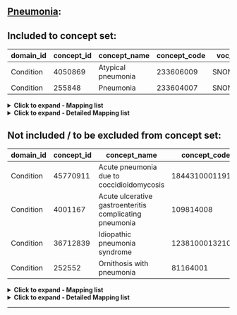 ## [Pneumonia](https://github.com/OHDSI/Covid-19/tree/vocabularies_for_phenotypes/Vocabulary/sql/phenotypes/Pneumonia.sql):

## Included to concept set:
|domain_id|concept_id|concept_name|concept_code|voc_id
|---|---|---|---|---|
Condition|4050869|Atypical pneumonia|233606009|SNOMED
Condition|255848|Pneumonia|233604007|SNOMED


<details><summary><strong>Click to expand - Mapping list</strong></summary>
<p>

|domain_id|concept_id|concept_name|voc_id|source_voc_id|source_code
|---|---|---|---|---|---|
Condition|4025165|Abscess of lung with pneumonia|SNOMED|ICD10|J85.1
Condition|4025165|Abscess of lung with pneumonia|SNOMED|ICD10CM|J85.1
Condition|4025165|Abscess of lung with pneumonia|SNOMED|ICD10CN|J85.1; J85.100
Condition|4025165|Abscess of lung with pneumonia|SNOMED|KCD7|J85.1
Condition|4025165|Abscess of lung with pneumonia|SNOMED|Read|H530300
Condition|4112822|Actinomycotic pneumonia|SNOMED|Read|H24y000
Condition|4341520|Acute interstitial pneumonia|SNOMED|Read|H563.11
Condition|254677|Adenoviral pneumonia|SNOMED|ICD10|J12.0
Condition|254677|Adenoviral pneumonia|SNOMED|ICD10CM|J12.0
Condition|254677|Adenoviral pneumonia|SNOMED|ICD10CN|J12.0; J12.000
Condition|254677|Adenoviral pneumonia|SNOMED|ICD9CM|480.0
Condition|254677|Adenoviral pneumonia|SNOMED|KCD7|J12.0
Condition|254677|Adenoviral pneumonia|SNOMED|Read|H200.00
Condition|252548|Anthrax pneumonia|SNOMED|ICD9CM|484.5
Condition|252548|Anthrax pneumonia|SNOMED|Read|H24..11; H245.00
Condition|4309106|Aspiration pneumonia|SNOMED|Read|H470.11
Condition|4195452|Aspiration pneumonia resulting from a procedure|SNOMED|ICD10CM|O29.01; O29.011; O29.012; O29.013; O29.019
Condition|4195452|Aspiration pneumonia resulting from a procedure|SNOMED|Read|SP13100
Condition|4050869|Atypical pneumonia|SNOMED|Read|H28..00
Condition|257315|Bacterial pneumonia|SNOMED|ICD10|J15; J15.8; J15.9; J17.0
Condition|257315|Bacterial pneumonia|SNOMED|ICD10CM|J15; J15.8; J15.9
Condition|257315|Bacterial pneumonia|SNOMED|ICD10CN|J15; J15.8; J15.800; J15.9; J15.900; J15.901; J15.902; J15.903; J17.0
Condition|257315|Bacterial pneumonia|SNOMED|ICD9CM|482; 482.8; 482.89; 482.9
Condition|257315|Bacterial pneumonia|SNOMED|KCD7|J15; J15.8; J15.9; J17.0
Condition|257315|Bacterial pneumonia|SNOMED|Read|H22..00; H22..11; H22y.00; H22yX00; H22yz00; H22z.00; Hyu0900; Hyu0A00; Hyu0C00
Condition|4116487|Basal pneumonia|SNOMED|Read|H261.00
Condition|256722|Bronchopneumonia|SNOMED|ICD10|J18.0
Condition|256722|Bronchopneumonia|SNOMED|ICD10CM|J18.0
Condition|256722|Bronchopneumonia|SNOMED|ICD10CN|J18.0; J18.000; J18.001
Condition|256722|Bronchopneumonia|SNOMED|ICD9CM|485
Condition|256722|Bronchopneumonia|SNOMED|KCD7|J18.0
Condition|256722|Bronchopneumonia|SNOMED|Read|H25..00; H25..11
Condition|260041|Candidiasis of lung|SNOMED|ICD10|B37.1
Condition|260041|Candidiasis of lung|SNOMED|ICD10CM|B37.1
Condition|260041|Candidiasis of lung|SNOMED|ICD10CN|B37.1; B37.100; B37.101
Condition|260041|Candidiasis of lung|SNOMED|ICD9CM|112.4
Condition|260041|Candidiasis of lung|SNOMED|KCD7|B37.1
Condition|260041|Candidiasis of lung|SNOMED|Read|AB24.00; AB24.11; H247000
Condition|4110510|Chickenpox pneumonia|SNOMED|ICD10|B01.2
Condition|4110510|Chickenpox pneumonia|SNOMED|ICD10CM|B01.2
Condition|4110510|Chickenpox pneumonia|SNOMED|ICD10CN|B01.2; B01.200
Condition|4110510|Chickenpox pneumonia|SNOMED|KCD7|B01.2
Condition|4110510|Chickenpox pneumonia|SNOMED|Read|A521.00; H24y700
Condition|4080753|Chronic pulmonary blastomycosis|SNOMED|ICD10|B40.1
Condition|4080753|Chronic pulmonary blastomycosis|SNOMED|ICD10CM|B40.1
Condition|4080753|Chronic pulmonary blastomycosis|SNOMED|ICD10CN|B40.1; B40.100
Condition|4080753|Chronic pulmonary blastomycosis|SNOMED|KCD7|B40.1
Condition|4080753|Chronic pulmonary blastomycosis|SNOMED|Read|AB50500
Condition|4293463|Community acquired pneumonia|SNOMED|Read|H2B..00
Condition|4174309|Congenital bacterial pneumonia|SNOMED|ICD10|P23.6
Condition|4174309|Congenital bacterial pneumonia|SNOMED|ICD10CM|P23.6
Condition|4174309|Congenital bacterial pneumonia|SNOMED|ICD10CN|P23.6; P23.600
Condition|4174309|Congenital bacterial pneumonia|SNOMED|KCD7|P23.6
Condition|4174309|Congenital bacterial pneumonia|SNOMED|Read|Qyu3100
Condition|4070540|Congenital chlamydial pneumonia|SNOMED|ICD10|P23.1
Condition|4070540|Congenital chlamydial pneumonia|SNOMED|ICD10CM|P23.1
Condition|4070540|Congenital chlamydial pneumonia|SNOMED|ICD10CN|P23.1; P23.100
Condition|4070540|Congenital chlamydial pneumonia|SNOMED|KCD7|P23.1
Condition|4070540|Congenital chlamydial pneumonia|SNOMED|Read|Q310600
Condition|4048148|Congenital Escherichia coli pneumonia|SNOMED|ICD10|P23.4
Condition|4048148|Congenital Escherichia coli pneumonia|SNOMED|ICD10CM|P23.4
Condition|4048148|Congenital Escherichia coli pneumonia|SNOMED|ICD10CN|P23.4; P23.400
Condition|4048148|Congenital Escherichia coli pneumonia|SNOMED|KCD7|P23.4
Condition|4048148|Congenital Escherichia coli pneumonia|SNOMED|Read|Q310300
Condition|4048147|Congenital group A hemolytic streptococcal pneumonia|SNOMED|Read|Q310100
Condition|4071611|Congenital group B hemolytic streptococcal pneumonia|SNOMED|ICD10|P23.3
Condition|4071611|Congenital group B hemolytic streptococcal pneumonia|SNOMED|ICD10CM|P23.3
Condition|4071611|Congenital group B hemolytic streptococcal pneumonia|SNOMED|ICD10CN|P23.3; P23.300
Condition|4071611|Congenital group B hemolytic streptococcal pneumonia|SNOMED|KCD7|P23.3
Condition|4071611|Congenital group B hemolytic streptococcal pneumonia|SNOMED|Read|Q310200
Condition|255084|Congenital pneumonia|SNOMED|ICD10|P23; P23.8; P23.9
Condition|255084|Congenital pneumonia|SNOMED|ICD10CM|P23; P23.8; P23.9
Condition|255084|Congenital pneumonia|SNOMED|ICD10CN|P23; P23.8; P23.800; P23.9; P23.900
Condition|255084|Congenital pneumonia|SNOMED|ICD9CM|770.0
Condition|255084|Congenital pneumonia|SNOMED|KCD7|P23; P23.8; P23.9
Condition|255084|Congenital pneumonia|SNOMED|Read|Q310.00; Q310y00; Q310z00
Condition|4048149|Congenital pseudomonal pneumonia|SNOMED|ICD10|P23.5
Condition|4048149|Congenital pseudomonal pneumonia|SNOMED|ICD10CM|P23.5
Condition|4048149|Congenital pseudomonal pneumonia|SNOMED|ICD10CN|P23.5; P23.500
Condition|4048149|Congenital pseudomonal pneumonia|SNOMED|KCD7|P23.5
Condition|4048149|Congenital pseudomonal pneumonia|SNOMED|Read|Q310400
Condition|4071610|Congenital staphylococcal pneumonia|SNOMED|ICD10|P23.2
Condition|4071610|Congenital staphylococcal pneumonia|SNOMED|ICD10CM|P23.2
Condition|4071610|Congenital staphylococcal pneumonia|SNOMED|ICD10CN|P23.2; P23.200
Condition|4071610|Congenital staphylococcal pneumonia|SNOMED|KCD7|P23.2
Condition|4071610|Congenital staphylococcal pneumonia|SNOMED|Read|Q310000
Condition|4174308|Congenital viral pneumonia|SNOMED|ICD10|P23.0
Condition|4174308|Congenital viral pneumonia|SNOMED|ICD10CM|P23.0
Condition|4174308|Congenital viral pneumonia|SNOMED|ICD10CN|P23.0; P23.000
Condition|4174308|Congenital viral pneumonia|SNOMED|KCD7|P23.0
Condition|4174308|Congenital viral pneumonia|SNOMED|Read|Q310500
Condition|36714118|Cryptogenic organizing pneumonia|SNOMED|ICD10CM|J84.116
Condition|36714118|Cryptogenic organizing pneumonia|SNOMED|ICD9CM|516.36
Condition|36714118|Cryptogenic organizing pneumonia|SNOMED|Read|H564.00; H564.11
Condition|252949|Cytomegaloviral pneumonia|SNOMED|ICD10|B25.0
Condition|252949|Cytomegaloviral pneumonia|SNOMED|ICD10CM|B25.0
Condition|252949|Cytomegaloviral pneumonia|SNOMED|ICD10CN|B25.0; B25.000
Condition|252949|Cytomegaloviral pneumonia|SNOMED|ICD9CM|484.1
Condition|252949|Cytomegaloviral pneumonia|SNOMED|KCD7|B25.0
Condition|252949|Cytomegaloviral pneumonia|SNOMED|Read|A785000; H241.00
Condition|4311555|Desquamative interstitial pneumonia|SNOMED|ICD10CM|J84.117
Condition|4311555|Desquamative interstitial pneumonia|SNOMED|ICD9CM|516.37
Condition|4177385|Endogenous lipoid pneumonia|SNOMED|Read|H56y000
Condition|4049965|Fungal pneumonia|SNOMED|ICD10|J17.2
Condition|4049965|Fungal pneumonia|SNOMED|ICD10CN|J17.2
Condition|4049965|Fungal pneumonia|SNOMED|KCD7|J17.2
Condition|4049965|Fungal pneumonia|SNOMED|Read|H247z00; Hyu0E00
Condition|4322625|Gangrenous pneumonia|SNOMED|Read|H530200
Condition|45757250|Gonococcal pneumonia|SNOMED|ICD10CM|A54.84
Condition|252655|Group B streptococcal pneumonia|SNOMED|ICD10|J15.3
Condition|252655|Group B streptococcal pneumonia|SNOMED|ICD10CM|J15.3
Condition|252655|Group B streptococcal pneumonia|SNOMED|ICD10CN|J15.3; J15.300
Condition|252655|Group B streptococcal pneumonia|SNOMED|ICD9CM|482.32
Condition|252655|Group B streptococcal pneumonia|SNOMED|KCD7|J15.3
Condition|252655|Group B streptococcal pneumonia|SNOMED|Read|H223000
Condition|260754|Haemophilus influenzae pneumonia|SNOMED|ICD10|J14
Condition|260754|Haemophilus influenzae pneumonia|SNOMED|ICD10CM|J14
Condition|260754|Haemophilus influenzae pneumonia|SNOMED|ICD10CN|J14; J14.x00
Condition|260754|Haemophilus influenzae pneumonia|SNOMED|ICD9CM|482.2
Condition|260754|Haemophilus influenzae pneumonia|SNOMED|KCD7|J14
Condition|260754|Haemophilus influenzae pneumonia|SNOMED|Read|H222.00; H222.11
Condition|4051338|Herpes simplex pneumonia|SNOMED|Read|A54x400
Condition|4143092|Hospital acquired pneumonia|SNOMED|Read|H2C..00
Condition|4135197|Hypostatic bronchopneumonia|SNOMED|Read|H540100
Condition|4310964|Hypostatic pneumonia|SNOMED|ICD10|J18.2
Condition|4310964|Hypostatic pneumonia|SNOMED|ICD10CM|J18.2
Condition|4310964|Hypostatic pneumonia|SNOMED|ICD10CN|J18.2; J18.200
Condition|4310964|Hypostatic pneumonia|SNOMED|KCD7|J18.2
Condition|4310964|Hypostatic pneumonia|SNOMED|Read|H540000
Condition|45763749|Idiopathic interstitial pneumonia|SNOMED|ICD10CM|J84.11; J84.111; J84.113
Condition|45763749|Idiopathic interstitial pneumonia|SNOMED|ICD9CM|516.3; 516.30
Condition|45763750|Idiopathic pulmonary fibrosis|SNOMED|ICD10CM|J84.112
Condition|45763750|Idiopathic pulmonary fibrosis|SNOMED|ICD9CM|516.31
Condition|45763750|Idiopathic pulmonary fibrosis|SNOMED|Read|H563.00; H563.12; H563.13; H563z00
Condition|443410|Infective pneumonia|SNOMED|ICD10|J16; J16.8
Condition|443410|Infective pneumonia|SNOMED|ICD10CM|J16; J16.8
Condition|443410|Infective pneumonia|SNOMED|ICD10CN|J16; J16.8; J16.800
Condition|443410|Infective pneumonia|SNOMED|ICD9CM|484; 484.8
Condition|443410|Infective pneumonia|SNOMED|KCD7|J16; J16.8
Condition|443410|Infective pneumonia|SNOMED|Read|H23..00; H23..11; H23z.00; H24..00; H247.00; H24y.00; H24yz00; H24z.00; H26..00; H26..11; Hyu0B00; Hyu0H00
Condition|4215807|Infective pneumonia acquired prenatally|SNOMED|Read|Qyu3200
Condition|4186568|Influenzal bronchopneumonia|SNOMED|Read|H270000
Condition|37394479|Influenza with pneumonia due to seasonal influenza virus|SNOMED|Read|H2F0.00
Condition|4273378|Interstitial pneumonia|SNOMED|Read|H56y100
Condition|4112820|Legionella pneumonia|SNOMED|ICD10|A48.1
Condition|4112820|Legionella pneumonia|SNOMED|ICD10CM|A48.1
Condition|4112820|Legionella pneumonia|SNOMED|ICD10CN|A48.1; A48.100
Condition|4112820|Legionella pneumonia|SNOMED|ICD9CM|482.84
Condition|4112820|Legionella pneumonia|SNOMED|KCD7|A48.1
Condition|4112820|Legionella pneumonia|SNOMED|Read|H22y200
Condition|4133224|Lobar pneumonia|SNOMED|ICD10|J18.1
Condition|4133224|Lobar pneumonia|SNOMED|ICD10CM|J18.1
Condition|4133224|Lobar pneumonia|SNOMED|ICD10CN|J18.1; J18.100
Condition|4133224|Lobar pneumonia|SNOMED|KCD7|J18.1
Condition|4133224|Lobar pneumonia|SNOMED|Read|H260.00
Condition|4195014|Lymphoid interstitial pneumonia|SNOMED|ICD10|B22.1
Condition|4195014|Lymphoid interstitial pneumonia|SNOMED|ICD10CM|J84.2
Condition|4195014|Lymphoid interstitial pneumonia|SNOMED|ICD10CN|B22.1; B22.100
Condition|4195014|Lymphoid interstitial pneumonia|SNOMED|ICD9CM|516.35
Condition|4195014|Lymphoid interstitial pneumonia|SNOMED|KCD7|B22.1
Condition|4110039|Measles pneumonia|SNOMED|ICD10|B05.2
Condition|4110039|Measles pneumonia|SNOMED|ICD10CM|B05.2
Condition|4110039|Measles pneumonia|SNOMED|ICD10CN|B05.2; B05.200
Condition|4110039|Measles pneumonia|SNOMED|KCD7|B05.2
Condition|4110039|Measles pneumonia|SNOMED|Read|H240.00
Condition|440431|Mycoplasma pneumonia|SNOMED|ICD10|J15.7
Condition|440431|Mycoplasma pneumonia|SNOMED|ICD10CM|J15.7
Condition|440431|Mycoplasma pneumonia|SNOMED|ICD10CN|J15.7; J15.700
Condition|440431|Mycoplasma pneumonia|SNOMED|ICD9CM|483.0
Condition|440431|Mycoplasma pneumonia|SNOMED|KCD7|J15.7
Condition|440431|Mycoplasma pneumonia|SNOMED|Read|A3By400; H230.00; H231.00
Condition|4110509|Nocardial pneumonia|SNOMED|Read|H24y100
Condition|4044215|Nonspecific interstitial pneumonia|SNOMED|ICD9CM|516.32
Condition|4174281|Non-tuberculous mycobacterial pneumonia|SNOMED|ICD9CM|031.0
Condition|439857|Parainfluenza virus pneumonia|SNOMED|ICD10|J12.2
Condition|439857|Parainfluenza virus pneumonia|SNOMED|ICD10CM|J12.2
Condition|439857|Parainfluenza virus pneumonia|SNOMED|ICD10CN|J12.2; J12.200
Condition|439857|Parainfluenza virus pneumonia|SNOMED|ICD9CM|480.2
Condition|439857|Parainfluenza virus pneumonia|SNOMED|KCD7|J12.2
Condition|439857|Parainfluenza virus pneumonia|SNOMED|Read|H202.00
Condition|4141619|Pneumococcal lobar pneumonia|SNOMED|Read|H21..00; H21..11
Condition|258785|Pneumococcal pneumonia|SNOMED|ICD9CM|481
Condition|4190647|Pneumocystosis pneumonia|SNOMED|Read|H24y200
Condition|255848|Pneumonia|SNOMED|ICD10|J17; J17.8; J18; J18.8; J18.9
Condition|255848|Pneumonia|SNOMED|ICD10CM|A37.81; J17; J18; J18.8; J18.9
Condition|255848|Pneumonia|SNOMED|ICD10CN|J17; J17.8; J18; J18.8; J18.800; J18.801; J18.9; J18.900; J18.901; J18.902
Condition|255848|Pneumonia|SNOMED|ICD9CM|483; 483.8; 486
Condition|255848|Pneumonia|SNOMED|KCD7|J17; J17.8; J18; J18.8; J18.9
Condition|255848|Pneumonia|SNOMED|Read|Hyu0G00
Condition|256723|Pneumonia and influenza|SNOMED|ICD10|J10.0; J11.0
Condition|256723|Pneumonia and influenza|SNOMED|ICD10CM|J09.X1; J10.0; J10.00; J10.01; J10.08; J11.0; J11.00; J11.08
Condition|256723|Pneumonia and influenza|SNOMED|ICD10CN|J10.0; J10.000; J10.001; J11.0; J11.000
Condition|256723|Pneumonia and influenza|SNOMED|ICD9CM|487.0
Condition|256723|Pneumonia and influenza|SNOMED|KCD7|J10.0; J11.0
Condition|256723|Pneumonia and influenza|SNOMED|Read|H2...00; H270.00; H270.11; H270z00; H2y..00; H2z..00
Condition|254066|Pneumonia caused by Chlamydiaceae|SNOMED|ICD10|J16.0
Condition|254066|Pneumonia caused by Chlamydiaceae|SNOMED|ICD10CM|J16.0
Condition|254066|Pneumonia caused by Chlamydiaceae|SNOMED|ICD10CN|J16.0; J16.000
Condition|254066|Pneumonia caused by Chlamydiaceae|SNOMED|ICD9CM|483.1
Condition|254066|Pneumonia caused by Chlamydiaceae|SNOMED|KCD7|J16.0
Condition|254066|Pneumonia caused by Chlamydiaceae|SNOMED|Read|H233.00
Condition|36676238|Pneumonia caused by Influenza A virus|SNOMED|ICD9CM|488.01; 488.81
Condition|257908|Pneumonia due to anaerobic bacteria|SNOMED|ICD9CM|482.81
Condition|45757206|Pneumonia due to Ascaris|SNOMED|ICD10CM|B77.81
Condition|260430|Pneumonia due to Escherichia coli|SNOMED|ICD10|J15.5
Condition|260430|Pneumonia due to Escherichia coli|SNOMED|ICD10CM|J15.5
Condition|260430|Pneumonia due to Escherichia coli|SNOMED|ICD10CN|J15.5; J15.500
Condition|260430|Pneumonia due to Escherichia coli|SNOMED|ICD9CM|482.82
Condition|260430|Pneumonia due to Escherichia coli|SNOMED|KCD7|J15.5
Condition|260430|Pneumonia due to Escherichia coli|SNOMED|Read|H22y000; H22y011
Condition|258180|Pneumonia due to Gram negative bacteria|SNOMED|ICD10|J15.6
Condition|258180|Pneumonia due to Gram negative bacteria|SNOMED|ICD10CM|J15.6
Condition|258180|Pneumonia due to Gram negative bacteria|SNOMED|ICD10CN|J15.6; J15.600; J15.601; J15.602
Condition|258180|Pneumonia due to Gram negative bacteria|SNOMED|ICD9CM|482.83
Condition|258180|Pneumonia due to Gram negative bacteria|SNOMED|KCD7|J15.6
Condition|258180|Pneumonia due to Gram negative bacteria|SNOMED|Read|H22y300
Condition|46270121|Pneumonia due to H1N1 influenza|SNOMED|ICD9CM|488.11
Condition|40481839|Pneumonia due to Histoplasma|SNOMED|Read|AB4z500
Condition|4299862|Pneumonia due to Histoplasma capsulatum|SNOMED|ICD9CM|115.05; 115.95
Condition|4299862|Pneumonia due to Histoplasma capsulatum|SNOMED|Read|AB40500; H247200
Condition|40482061|Pneumonia due to Human metapneumovirus|SNOMED|ICD10|J12.3
Condition|40482061|Pneumonia due to Human metapneumovirus|SNOMED|ICD10CM|J12.3
Condition|40482061|Pneumonia due to Human metapneumovirus|SNOMED|KCD7|J12.3
Condition|40482061|Pneumonia due to Human metapneumovirus|SNOMED|Read|H203.00
Condition|40481335|Pneumonia due to infection by Streptococcus pyogenes|SNOMED|ICD9CM|482.31
Condition|253790|Pneumonia due to Klebsiella pneumoniae|SNOMED|ICD10|J15.0
Condition|253790|Pneumonia due to Klebsiella pneumoniae|SNOMED|ICD10CM|J15.0
Condition|253790|Pneumonia due to Klebsiella pneumoniae|SNOMED|ICD10CN|J15.0; J15.000
Condition|253790|Pneumonia due to Klebsiella pneumoniae|SNOMED|ICD9CM|482.0
Condition|253790|Pneumonia due to Klebsiella pneumoniae|SNOMED|KCD7|J15.0
Condition|253790|Pneumonia due to Klebsiella pneumoniae|SNOMED|Read|H220.00
Condition|46270027|Pneumonia due to methicillin resistant Staphylococcus aureus|SNOMED|ICD10CM|J15.212
Condition|46270027|Pneumonia due to methicillin resistant Staphylococcus aureus|SNOMED|ICD9CM|482.42
Condition|46274035|Pneumonia due to methicillin susceptible Staphylococcus aureus|SNOMED|ICD10CM|J15.211
Condition|46274035|Pneumonia due to methicillin susceptible Staphylococcus aureus|SNOMED|ICD9CM|482.41
Condition|4050872|Pneumonia due to parasitic infestation|SNOMED|ICD10|J17.3
Condition|4050872|Pneumonia due to parasitic infestation|SNOMED|ICD10CN|J17.3
Condition|4050872|Pneumonia due to parasitic infestation|SNOMED|KCD7|J17.3
Condition|4050872|Pneumonia due to parasitic infestation|SNOMED|Read|Hyu0F00
Condition|4110506|Pneumonia due to pleuropneumonia-like organism|SNOMED|Read|H232.00
Condition|252351|Pneumonia due to Pseudomonas|SNOMED|ICD10|J15.1
Condition|252351|Pneumonia due to Pseudomonas|SNOMED|ICD10CM|J15.1
Condition|252351|Pneumonia due to Pseudomonas|SNOMED|ICD10CN|J15.1; J15.100; J15.101
Condition|252351|Pneumonia due to Pseudomonas|SNOMED|ICD9CM|482.1
Condition|252351|Pneumonia due to Pseudomonas|SNOMED|KCD7|J15.1
Condition|252351|Pneumonia due to Pseudomonas|SNOMED|Read|H221.00
Condition|436145|Pneumonia due to respiratory syncytial virus|SNOMED|ICD10|J12.1
Condition|436145|Pneumonia due to respiratory syncytial virus|SNOMED|ICD10CM|J12.1
Condition|436145|Pneumonia due to respiratory syncytial virus|SNOMED|ICD10CN|J12.1; J12.100
Condition|436145|Pneumonia due to respiratory syncytial virus|SNOMED|ICD9CM|480.1
Condition|436145|Pneumonia due to respiratory syncytial virus|SNOMED|KCD7|J12.1
Condition|436145|Pneumonia due to respiratory syncytial virus|SNOMED|Read|H201.00
Condition|40479642|Pneumonia due to Severe acute respiratory syndrome coronavirus|SNOMED|ICD10CM|J12.81
Condition|40479642|Pneumonia due to Severe acute respiratory syndrome coronavirus|SNOMED|ICD9CM|480.3
Condition|40480033|Pneumonia due to Staphylococcus aureus|SNOMED|ICD10CM|J15.21
Condition|261324|Pneumonia due to Streptococcus|SNOMED|ICD10|J13; J15.4
Condition|261324|Pneumonia due to Streptococcus|SNOMED|ICD10CM|J13; J15.29; J15.4
Condition|261324|Pneumonia due to Streptococcus|SNOMED|ICD10CN|J13; J13.x00; J15.4; J15.400; J15.402
Condition|261324|Pneumonia due to Streptococcus|SNOMED|ICD9CM|482.3; 482.30; 482.39
Condition|261324|Pneumonia due to Streptococcus|SNOMED|KCD7|J13; J15.4
Condition|261324|Pneumonia due to Streptococcus|SNOMED|Read|H223.00
Condition|261053|Pneumonia in aspergillosis|SNOMED|ICD9CM|484.6
Condition|261053|Pneumonia in aspergillosis|SNOMED|Read|H246.00
Condition|253235|Pneumonia in pertussis|SNOMED|ICD10CM|A37.01; A37.11; A37.91
Condition|253235|Pneumonia in pertussis|SNOMED|ICD9CM|484.3
Condition|253235|Pneumonia in pertussis|SNOMED|Read|H243.00; H243.11
Condition|4137435|Pneumonia in Q fever|SNOMED|Read|H24y300
Condition|259048|Pneumonia in systemic mycosis|SNOMED|ICD9CM|484.7
Condition|4166072|Pneumonia in typhoid fever|SNOMED|ICD10CM|A01.03
Condition|4166072|Pneumonia in typhoid fever|SNOMED|Read|H24y600
Condition|4110507|Pneumonia with coccidioidomycosis|SNOMED|Read|H247100
Condition|254561|Pneumonic plague|SNOMED|ICD10|A20.2
Condition|254561|Pneumonic plague|SNOMED|ICD10CM|A20.2
Condition|254561|Pneumonic plague|SNOMED|ICD10CN|A20.2; A20.200
Condition|254561|Pneumonic plague|SNOMED|ICD9CM|020.5
Condition|254561|Pneumonic plague|SNOMED|KCD7|A20.2
Condition|254561|Pneumonic plague|SNOMED|Read|A205.00
Condition|260028|Post measles pneumonia|SNOMED|ICD9CM|055.1
Condition|260028|Post measles pneumonia|SNOMED|Read|A551.00
Condition|4203846|Postoperative aspiration pneumonia|SNOMED|ICD9CM|997.32
Condition|4200891|Postoperative pneumonia|SNOMED|Read|H262.00
Condition|4148529|Primary atypical interstitial pneumonia|SNOMED|ICD10CM|J84.114
Condition|4148529|Primary atypical interstitial pneumonia|SNOMED|ICD9CM|516.33
Condition|255735|Primary pneumonic plague|SNOMED|ICD9CM|020.3
Condition|255735|Primary pneumonic plague|SNOMED|Read|A203.00
Condition|4112655|Proteus pneumonia|SNOMED|Read|H22y100
Condition|258354|Pulmonary African histoplasmosis|SNOMED|ICD9CM|115.15
Condition|258354|Pulmonary African histoplasmosis|SNOMED|Read|AB41500
Condition|4051334|Pulmonary mucormycosis|SNOMED|ICD10|B46.0
Condition|4051334|Pulmonary mucormycosis|SNOMED|ICD10CM|B46.0
Condition|4051334|Pulmonary mucormycosis|SNOMED|ICD10CN|B46.0; B46.000
Condition|4051334|Pulmonary mucormycosis|SNOMED|KCD7|B46.0
Condition|4051334|Pulmonary mucormycosis|SNOMED|Read|AB67000
Condition|258061|Pulmonary tularemia|SNOMED|ICD10|A21.2
Condition|258061|Pulmonary tularemia|SNOMED|ICD10CM|A21.2
Condition|258061|Pulmonary tularemia|SNOMED|ICD10CN|A21.2; A21.200
Condition|258061|Pulmonary tularemia|SNOMED|ICD9CM|021.2
Condition|258061|Pulmonary tularemia|SNOMED|KCD7|A21.2
Condition|258061|Pulmonary tularemia|SNOMED|Read|A212.00; H244.00
Condition|4045227|Respiratory bronchiolitis associated interstitial lung disease|SNOMED|ICD10CM|J84.115
Condition|4045227|Respiratory bronchiolitis associated interstitial lung disease|SNOMED|ICD9CM|516.34
Condition|4045227|Respiratory bronchiolitis associated interstitial lung disease|SNOMED|Read|H58y500
Condition|437313|Rheumatic pneumonia|SNOMED|ICD9CM|517.1
Condition|437313|Rheumatic pneumonia|SNOMED|Read|H571.00
Condition|45770900|Rubella pneumonia|SNOMED|ICD10CM|B06.81
Condition|258333|Salmonella pneumonia|SNOMED|ICD10CM|A02.22
Condition|258333|Salmonella pneumonia|SNOMED|ICD9CM|003.22
Condition|258333|Salmonella pneumonia|SNOMED|Read|A022200; H24y400
Condition|442637|Secondary pneumonic plague|SNOMED|ICD9CM|020.4
Condition|442637|Secondary pneumonic plague|SNOMED|Read|A204.00
Condition|259852|Staphylococcal pneumonia|SNOMED|ICD10|J15.2
Condition|259852|Staphylococcal pneumonia|SNOMED|ICD10CM|J15.2; J15.20
Condition|259852|Staphylococcal pneumonia|SNOMED|ICD10CN|J15.2; J15.200
Condition|259852|Staphylococcal pneumonia|SNOMED|ICD9CM|482.4; 482.40; 482.49
Condition|259852|Staphylococcal pneumonia|SNOMED|KCD7|J15.2
Condition|259852|Staphylococcal pneumonia|SNOMED|Read|H224.00
Condition|254266|Tuberculous pneumonia|SNOMED|ICD9CM|011.6; 011.60; 011.61; 011.62; 011.63; 011.64; 011.65; 011.66
Condition|254266|Tuberculous pneumonia|SNOMED|Read|A116.00
Condition|259992|Ventilator associated pneumonia|SNOMED|ICD10CM|J95.851
Condition|259992|Ventilator associated pneumonia|SNOMED|ICD9CM|997.31
Condition|261326|Viral pneumonia|SNOMED|ICD10|J12; J12.8; J12.9; J17.1
Condition|261326|Viral pneumonia|SNOMED|ICD10CM|J12; J12.8; J12.89; J12.9
Condition|261326|Viral pneumonia|SNOMED|ICD10CN|J12; J12.8; J12.800; J12.9; J12.900; J17.1
Condition|261326|Viral pneumonia|SNOMED|ICD9CM|480; 480.8; 480.9
Condition|261326|Viral pneumonia|SNOMED|KCD7|J12; J12.8; J12.80; J12.88; J12.9; J17.1
Condition|261326|Viral pneumonia|SNOMED|Read|H20..00; H20..11; H20y.00; H20z.00; Hyu0800; Hyu0D00


</p>
</details>

<details><summary><strong>Click to expand - Detailed Mapping list</strong></summary>
<p>

|source_code_description|source_code|source_voc_id|concept_id|concept_name|concept_code|concept_class_id|domain_id|voc_id
|---|---|---|---|---|---|---|---|---|
Salmonella pneumonia|003.22|ICD9CM|258333|Salmonella pneumonia|2523007|Clinical Finding|Condition|SNOMED
Tuberculous pneumonia [any form]|011.6|ICD9CM|254266|Tuberculous pneumonia|80003002|Clinical Finding|Condition|SNOMED
Tuberculous pneumonia [any form], unspecified|011.60|ICD9CM|254266|Tuberculous pneumonia|80003002|Clinical Finding|Condition|SNOMED
Tuberculous pneumonia [any form], bacteriological or histological examination not done|011.61|ICD9CM|254266|Tuberculous pneumonia|80003002|Clinical Finding|Condition|SNOMED
Tuberculous pneumonia [any form], bacteriological or histological examination unknown (at present)|011.62|ICD9CM|254266|Tuberculous pneumonia|80003002|Clinical Finding|Condition|SNOMED
Tuberculous pneumonia [any form], tubercle bacilli found (in sputum) by microscopy|011.63|ICD9CM|254266|Tuberculous pneumonia|80003002|Clinical Finding|Condition|SNOMED
Tuberculous pneumonia [any form], tubercle bacilli not found (in sputum) by microscopy, but found by bacterial culture|011.64|ICD9CM|254266|Tuberculous pneumonia|80003002|Clinical Finding|Condition|SNOMED
Tuberculous pneumonia [any form], tubercle bacilli not found by bacteriological examination, but tuberculosis confirmed histologically|011.65|ICD9CM|254266|Tuberculous pneumonia|80003002|Clinical Finding|Condition|SNOMED
Tuberculous pneumonia [any form], tubercle bacilli not found by bacteriological or histological examination, but tuberculosis confirmed by other methods [inoculation of animals]|011.66|ICD9CM|254266|Tuberculous pneumonia|80003002|Clinical Finding|Condition|SNOMED
Primary pneumonic plague|020.3|ICD9CM|255735|Primary pneumonic plague|35339003|Clinical Finding|Condition|SNOMED
Secondary pneumonic plague|020.4|ICD9CM|442637|Secondary pneumonic plague|67525007|Clinical Finding|Condition|SNOMED
Pneumonic plague, unspecified|020.5|ICD9CM|254561|Pneumonic plague|38976008|Clinical Finding|Condition|SNOMED
Pulmonary tularemia|021.2|ICD9CM|258061|Pulmonary tularemia|45556008|Clinical Finding|Condition|SNOMED
Pulmonary diseases due to other mycobacteria|031.0|ICD9CM|4174281|Non-tuberculous mycobacterial pneumonia|277869007|Clinical Finding|Condition|SNOMED
Postmeasles pneumonia|055.1|ICD9CM|260028|Post measles pneumonia|191727003|Clinical Finding|Condition|SNOMED
Candidiasis of lung|112.4|ICD9CM|260041|Candidiasis of lung|3487004|Clinical Finding|Condition|SNOMED
Infection by Histoplasma capsulatum, pneumonia|115.05|ICD9CM|4299862|Pneumonia due to Histoplasma capsulatum|38699009|Clinical Finding|Condition|SNOMED
Infection by Histoplasma duboisii, pneumonia|115.15|ICD9CM|258354|Pulmonary African histoplasmosis|187052004|Clinical Finding|Condition|SNOMED
Histoplasmosis, unspecified, pneumonia|115.95|ICD9CM|4299862|Pneumonia due to Histoplasma capsulatum|38699009|Clinical Finding|Condition|SNOMED
Viral pneumonia|480|ICD9CM|261326|Viral pneumonia|75570004|Clinical Finding|Condition|SNOMED
Pneumonia due to adenovirus|480.0|ICD9CM|254677|Adenoviral pneumonia|41207000|Clinical Finding|Condition|SNOMED
Pneumonia due to respiratory syncytial virus|480.1|ICD9CM|436145|Pneumonia due to respiratory syncytial virus|195881003|Clinical Finding|Condition|SNOMED
Pneumonia due to parainfluenza virus|480.2|ICD9CM|439857|Parainfluenza virus pneumonia|64917006|Clinical Finding|Condition|SNOMED
Pneumonia due to SARS-associated coronavirus|480.3|ICD9CM|40479642|Pneumonia due to Severe acute respiratory syndrome coronavirus|441590008|Clinical Finding|Condition|SNOMED
Pneumonia due to other virus not elsewhere classified|480.8|ICD9CM|261326|Viral pneumonia|75570004|Clinical Finding|Condition|SNOMED
Viral pneumonia, unspecified|480.9|ICD9CM|261326|Viral pneumonia|75570004|Clinical Finding|Condition|SNOMED
Pneumococcal pneumonia [Streptococcus pneumoniae pneumonia]|481|ICD9CM|258785|Pneumococcal pneumonia|233607000|Clinical Finding|Condition|SNOMED
Other bacterial pneumonia|482|ICD9CM|257315|Bacterial pneumonia|53084003|Clinical Finding|Condition|SNOMED
Pneumonia due to Klebsiella pneumoniae|482.0|ICD9CM|253790|Pneumonia due to Klebsiella pneumoniae|64479007|Clinical Finding|Condition|SNOMED
Pneumonia due to Pseudomonas|482.1|ICD9CM|252351|Pneumonia due to Pseudomonas|41381004|Clinical Finding|Condition|SNOMED
Pneumonia due to Hemophilus influenzae [H. influenzae]|482.2|ICD9CM|260754|Haemophilus influenzae pneumonia|70036007|Clinical Finding|Condition|SNOMED
Pneumonia due to Streptococcus|482.3|ICD9CM|261324|Pneumonia due to Streptococcus|34020007|Clinical Finding|Condition|SNOMED
Pneumonia due to Streptococcus, unspecified|482.30|ICD9CM|261324|Pneumonia due to Streptococcus|34020007|Clinical Finding|Condition|SNOMED
Pneumonia due to Streptococcus, group A|482.31|ICD9CM|40481335|Pneumonia due to infection by Streptococcus pyogenes|441942006|Clinical Finding|Condition|SNOMED
Pneumonia due to Streptococcus, group B|482.32|ICD9CM|252655|Group B streptococcal pneumonia|195886008|Clinical Finding|Condition|SNOMED
Pneumonia due to other Streptococcus|482.39|ICD9CM|261324|Pneumonia due to Streptococcus|34020007|Clinical Finding|Condition|SNOMED
Pneumonia due to Staphylococcus|482.4|ICD9CM|259852|Staphylococcal pneumonia|22754005|Clinical Finding|Condition|SNOMED
Pneumonia due to Staphylococcus, unspecified|482.40|ICD9CM|259852|Staphylococcal pneumonia|22754005|Clinical Finding|Condition|SNOMED
Methicillin susceptible pneumonia due to Staphylococcus aureus|482.41|ICD9CM|46274035|Pneumonia due to methicillin susceptible Staphylococcus aureus|128711000119106|Clinical Finding|Condition|SNOMED
Methicillin resistant pneumonia due to Staphylococcus aureus|482.42|ICD9CM|46270027|Pneumonia due to methicillin resistant Staphylococcus aureus|124691000119101|Clinical Finding|Condition|SNOMED
Other Staphylococcus pneumonia|482.49|ICD9CM|259852|Staphylococcal pneumonia|22754005|Clinical Finding|Condition|SNOMED
Pneumonia due to other specified bacteria|482.8|ICD9CM|257315|Bacterial pneumonia|53084003|Clinical Finding|Condition|SNOMED
Pneumonia due to anaerobes|482.81|ICD9CM|257908|Pneumonia due to anaerobic bacteria|409664000|Clinical Finding|Condition|SNOMED
Pneumonia due to escherichia coli [E. coli]|482.82|ICD9CM|260430|Pneumonia due to Escherichia coli|51530003|Clinical Finding|Condition|SNOMED
Pneumonia due to other gram-negative bacteria|482.83|ICD9CM|258180|Pneumonia due to Gram negative bacteria|430395005|Clinical Finding|Condition|SNOMED
Pneumonia due to Legionnaires' disease|482.84|ICD9CM|4112820|Legionella pneumonia|195889001|Clinical Finding|Condition|SNOMED
Pneumonia due to other specified bacteria|482.89|ICD9CM|257315|Bacterial pneumonia|53084003|Clinical Finding|Condition|SNOMED
Bacterial pneumonia, unspecified|482.9|ICD9CM|257315|Bacterial pneumonia|53084003|Clinical Finding|Condition|SNOMED
Pneumonia due to other specified organism|483|ICD9CM|255848|Pneumonia|233604007|Clinical Finding|Condition|SNOMED
Pneumonia due to mycoplasma pneumoniae|483.0|ICD9CM|440431|Mycoplasma pneumonia|46970008|Clinical Finding|Condition|SNOMED
Pneumonia due to chlamydia|483.1|ICD9CM|254066|Pneumonia caused by Chlamydiaceae|233609002|Clinical Finding|Condition|SNOMED
Pneumonia due to other specified organism|483.8|ICD9CM|255848|Pneumonia|233604007|Clinical Finding|Condition|SNOMED
Pneumonia in infectious diseases classified elsewhere|484|ICD9CM|443410|Infective pneumonia|312342009|Clinical Finding|Condition|SNOMED
Pneumonia in cytomegalic inclusion disease|484.1|ICD9CM|252949|Cytomegaloviral pneumonia|7678002|Clinical Finding|Condition|SNOMED
Pneumonia in whooping cough|484.3|ICD9CM|253235|Pneumonia in pertussis|59475000|Clinical Finding|Condition|SNOMED
Pneumonia in anthrax|484.5|ICD9CM|252548|Anthrax pneumonia|195902009|Clinical Finding|Condition|SNOMED
Pneumonia in aspergillosis|484.6|ICD9CM|261053|Pneumonia in aspergillosis|111900000|Clinical Finding|Condition|SNOMED
Pneumonia in other systemic mycoses|484.7|ICD9CM|259048|Pneumonia in systemic mycosis|84753008|Clinical Finding|Condition|SNOMED
Pneumonia in other infectious diseases classified elsewhere|484.8|ICD9CM|443410|Infective pneumonia|312342009|Clinical Finding|Condition|SNOMED
Bronchopneumonia, organism unspecified|485|ICD9CM|256722|Bronchopneumonia|396285007|Clinical Finding|Condition|SNOMED
Pneumonia, organism unspecified|486|ICD9CM|255848|Pneumonia|233604007|Clinical Finding|Condition|SNOMED
Influenza with pneumonia|487.0|ICD9CM|256723|Pneumonia and influenza|195878008|Clinical Finding|Condition|SNOMED
Influenza due to identified avian influenza virus with pneumonia|488.01|ICD9CM|36676238|Pneumonia caused by Influenza A virus|772839003|Clinical Finding|Condition|SNOMED
Influenza due to identified 2009 H1N1 influenza virus with pneumonia|488.11|ICD9CM|46270121|Pneumonia due to H1N1 influenza|142931000119100|Clinical Finding|Condition|SNOMED
Influenza due to identified novel influenza A virus with pneumonia|488.81|ICD9CM|36676238|Pneumonia caused by Influenza A virus|772839003|Clinical Finding|Condition|SNOMED
Idiopathic interstitial pneumonia|516.3|ICD9CM|45763749|Idiopathic interstitial pneumonia|700249006|Clinical Finding|Condition|SNOMED
Idiopathic interstitial pneumonia, not otherwise specified|516.30|ICD9CM|45763749|Idiopathic interstitial pneumonia|700249006|Clinical Finding|Condition|SNOMED
Idiopathic pulmonary fibrosis|516.31|ICD9CM|45763750|Idiopathic pulmonary fibrosis|700250006|Clinical Finding|Condition|SNOMED
Idiopathic non-specific interstitial pneumonitis|516.32|ICD9CM|4044215|Nonspecific interstitial pneumonia|129452008|Clinical Finding|Condition|SNOMED
Acute interstitial pneumonitis|516.33|ICD9CM|4148529|Primary atypical interstitial pneumonia|35037009|Clinical Finding|Condition|SNOMED
Respiratory bronchiolitis interstitial lung disease|516.34|ICD9CM|4045227|Respiratory bronchiolitis associated interstitial lung disease|129451001|Clinical Finding|Condition|SNOMED
Idiopathic lymphoid interstitial pneumonia|516.35|ICD9CM|4195014|Lymphoid interstitial pneumonia|44274007|Clinical Finding|Condition|SNOMED
Cryptogenic organizing pneumonia|516.36|ICD9CM|36714118|Cryptogenic organizing pneumonia|719218000|Clinical Finding|Condition|SNOMED
Desquamative interstitial pneumonia|516.37|ICD9CM|4311555|Desquamative interstitial pneumonia|8549006|Clinical Finding|Condition|SNOMED
Rheumatic pneumonia|517.1|ICD9CM|437313|Rheumatic pneumonia|7548000|Clinical Finding|Condition|SNOMED
Congenital pneumonia|770.0|ICD9CM|255084|Congenital pneumonia|78895009|Clinical Finding|Condition|SNOMED
Ventilator associated pneumonia|997.31|ICD9CM|259992|Ventilator associated pneumonia|429271009|Clinical Finding|Condition|SNOMED
Postprocedural aspiration pneumonia|997.32|ICD9CM|4203846|Postoperative aspiration pneumonia|438764004|Clinical Finding|Condition|SNOMED
Typhoid pneumonia|A01.03|ICD10CM|4166072|Pneumonia in typhoid fever|45312009|Clinical Finding|Condition|SNOMED
Salmonella pneumonia|A02.22|ICD10CM|258333|Salmonella pneumonia|2523007|Clinical Finding|Condition|SNOMED
Salmonella pneumonia|A022200|Read|258333|Salmonella pneumonia|2523007|Clinical Finding|Condition|SNOMED
Tuberculous pneumonia|A116.00|Read|254266|Tuberculous pneumonia|80003002|Clinical Finding|Condition|SNOMED
Pneumonic plague|A20.2|ICD10|254561|Pneumonic plague|38976008|Clinical Finding|Condition|SNOMED
Pneumonic plague|A20.2|ICD10CM|254561|Pneumonic plague|38976008|Clinical Finding|Condition|SNOMED
Pneumonic plague|A20.2|ICD10CN|254561|Pneumonic plague|38976008|Clinical Finding|Condition|SNOMED
Pneumonic plague|A20.2|KCD7|254561|Pneumonic plague|38976008|Clinical Finding|Condition|SNOMED
Pneumonic plague|A20.200|ICD10CN|254561|Pneumonic plague|38976008|Clinical Finding|Condition|SNOMED
Primary pneumonic plague|A203.00|Read|255735|Primary pneumonic plague|35339003|Clinical Finding|Condition|SNOMED
Secondary pneumonic plague|A204.00|Read|442637|Secondary pneumonic plague|67525007|Clinical Finding|Condition|SNOMED
Pneumonic plague, unspecified|A205.00|Read|254561|Pneumonic plague|38976008|Clinical Finding|Condition|SNOMED
Pulmonary tularaemia|A21.2|ICD10|258061|Pulmonary tularemia|45556008|Clinical Finding|Condition|SNOMED
Pulmonary tularaemia|A21.2|ICD10CN|258061|Pulmonary tularemia|45556008|Clinical Finding|Condition|SNOMED
Pulmonary tularaemia|A21.2|KCD7|258061|Pulmonary tularemia|45556008|Clinical Finding|Condition|SNOMED
Pulmonary tularemia|A21.2|ICD10CM|258061|Pulmonary tularemia|45556008|Clinical Finding|Condition|SNOMED
Pulmonary tularaemia|A21.200|ICD10CN|258061|Pulmonary tularemia|45556008|Clinical Finding|Condition|SNOMED
Pulmonary tularaemia|A212.00|Read|258061|Pulmonary tularemia|45556008|Clinical Finding|Condition|SNOMED
Whooping cough due to Bordetella pertussis with pneumonia|A37.01|ICD10CM|253235|Pneumonia in pertussis|59475000|Clinical Finding|Condition|SNOMED
Whooping cough due to Bordetella parapertussis with pneumonia|A37.11|ICD10CM|253235|Pneumonia in pertussis|59475000|Clinical Finding|Condition|SNOMED
Whooping cough due to other Bordetella species with pneumonia|A37.81|ICD10CM|255848|Pneumonia|233604007|Clinical Finding|Condition|SNOMED
Whooping cough, unspecified species with pneumonia|A37.91|ICD10CM|253235|Pneumonia in pertussis|59475000|Clinical Finding|Condition|SNOMED
Pleuropneumonia-like organism (PPLO) infection|A3By400|Read|440431|Mycoplasma pneumonia|46970008|Clinical Finding|Condition|SNOMED
Legionnaires disease|A48.1|ICD10|4112820|Legionella pneumonia|195889001|Clinical Finding|Condition|SNOMED
Legionnaires disease|A48.1|ICD10CN|4112820|Legionella pneumonia|195889001|Clinical Finding|Condition|SNOMED
Legionnaires' disease|A48.1|ICD10CM|4112820|Legionella pneumonia|195889001|Clinical Finding|Condition|SNOMED
Legionnaires’ disease|A48.1|KCD7|4112820|Legionella pneumonia|195889001|Clinical Finding|Condition|SNOMED
Legionnaires disease|A48.100|ICD10CN|4112820|Legionella pneumonia|195889001|Clinical Finding|Condition|SNOMED
Varicella pneumonitis|A521.00|Read|4110510|Chickenpox pneumonia|195911009|Clinical Finding|Condition|SNOMED
Gonococcal pneumonia|A54.84|ICD10CM|45757250|Gonococcal pneumonia|1087061000119106|Clinical Finding|Condition|SNOMED
Herpes simplex pneumonia|A54x400|Read|4051338|Herpes simplex pneumonia|233624006|Clinical Finding|Condition|SNOMED
Postmeasles pneumonia|A551.00|Read|260028|Post measles pneumonia|191727003|Clinical Finding|Condition|SNOMED
Cytomegaloviral pneumonitis|A785000|Read|252949|Cytomegaloviral pneumonia|7678002|Clinical Finding|Condition|SNOMED
Candidiasis of lung|AB24.00|Read|260041|Candidiasis of lung|3487004|Clinical Finding|Condition|SNOMED
Pneumonia - candidal|AB24.11|Read|260041|Candidiasis of lung|3487004|Clinical Finding|Condition|SNOMED
Histoplasma capsulatum with pneumonia|AB40500|Read|4299862|Pneumonia due to Histoplasma capsulatum|38699009|Clinical Finding|Condition|SNOMED
Histoplasma duboisii with pneumonia|AB41500|Read|258354|Pulmonary African histoplasmosis|187052004|Clinical Finding|Condition|SNOMED
Histoplasmosis with pneumonia|AB4z500|Read|40481839|Pneumonia due to Histoplasma|442094008|Clinical Finding|Condition|SNOMED
Chronic pulmonary blastomycosis|AB50500|Read|4080753|Chronic pulmonary blastomycosis|240747003|Clinical Finding|Condition|SNOMED
Pulmonary mucormycosis|AB67000|Read|4051334|Pulmonary mucormycosis|233614003|Clinical Finding|Condition|SNOMED
Varicella pneumonia|B01.2|ICD10|4110510|Chickenpox pneumonia|195911009|Clinical Finding|Condition|SNOMED
Varicella pneumonia|B01.2|ICD10CM|4110510|Chickenpox pneumonia|195911009|Clinical Finding|Condition|SNOMED
Varicella pneumonia|B01.2|ICD10CN|4110510|Chickenpox pneumonia|195911009|Clinical Finding|Condition|SNOMED
Varicella pneumonia(J17.1*)|B01.2|KCD7|4110510|Chickenpox pneumonia|195911009|Clinical Finding|Condition|SNOMED
Varicella pneumonia|B01.200|ICD10CN|4110510|Chickenpox pneumonia|195911009|Clinical Finding|Condition|SNOMED
Measles complicated by pneumonia|B05.2|ICD10|4110039|Measles pneumonia|195900001|Clinical Finding|Condition|SNOMED
Measles complicated by pneumonia|B05.2|ICD10CM|4110039|Measles pneumonia|195900001|Clinical Finding|Condition|SNOMED
Measles complicated by pneumonia|B05.2|ICD10CN|4110039|Measles pneumonia|195900001|Clinical Finding|Condition|SNOMED
Measles complicated by pneumonia(J17.1*)|B05.2|KCD7|4110039|Measles pneumonia|195900001|Clinical Finding|Condition|SNOMED
Measles complicated by pneumonia|B05.200|ICD10CN|4110039|Measles pneumonia|195900001|Clinical Finding|Condition|SNOMED
Rubella pneumonia|B06.81|ICD10CM|45770900|Rubella pneumonia|1092361000119109|Clinical Finding|Condition|SNOMED
HIV disease resulting in lymphoid interstitial pneumonitis|B22.1|ICD10|4195014|Lymphoid interstitial pneumonia|44274007|Clinical Finding|Condition|SNOMED
HIV disease resulting in lymphoid interstitial pneumonitis|B22.1|ICD10CN|4195014|Lymphoid interstitial pneumonia|44274007|Clinical Finding|Condition|SNOMED
HIV disease resulting in lymphoid interstitial pneumonitis|B22.1|KCD7|4195014|Lymphoid interstitial pneumonia|44274007|Clinical Finding|Condition|SNOMED
HIV disease resulting in lymphoid interstitial pneumonitis|B22.100|ICD10CN|4195014|Lymphoid interstitial pneumonia|44274007|Clinical Finding|Condition|SNOMED
Cytomegaloviral pneumonitis|B25.0|ICD10|252949|Cytomegaloviral pneumonia|7678002|Clinical Finding|Condition|SNOMED
Cytomegaloviral pneumonitis|B25.0|ICD10CM|252949|Cytomegaloviral pneumonia|7678002|Clinical Finding|Condition|SNOMED
Cytomegaloviral pneumonitis|B25.0|ICD10CN|252949|Cytomegaloviral pneumonia|7678002|Clinical Finding|Condition|SNOMED
Cytomegaloviral pneumonitis(J17.1*)|B25.0|KCD7|252949|Cytomegaloviral pneumonia|7678002|Clinical Finding|Condition|SNOMED
Cytomegaloviral pneumonitis|B25.000|ICD10CN|252949|Cytomegaloviral pneumonia|7678002|Clinical Finding|Condition|SNOMED
Pulmonary candidiasis|B37.1|ICD10|260041|Candidiasis of lung|3487004|Clinical Finding|Condition|SNOMED
Pulmonary candidiasis|B37.1|ICD10CM|260041|Candidiasis of lung|3487004|Clinical Finding|Condition|SNOMED
Pulmonary candidiasis|B37.1|ICD10CN|260041|Candidiasis of lung|3487004|Clinical Finding|Condition|SNOMED
Pulmonary candidiasis|B37.1|KCD7|260041|Candidiasis of lung|3487004|Clinical Finding|Condition|SNOMED
Pulmonary candidiasis|B37.100|ICD10CN|260041|Candidiasis of lung|3487004|Clinical Finding|Condition|SNOMED
Candida pneumonia (machine translation)|B37.101|ICD10CN|260041|Candidiasis of lung|3487004|Clinical Finding|Condition|SNOMED
Chronic pulmonary blastomycosis|B40.1|ICD10|4080753|Chronic pulmonary blastomycosis|240747003|Clinical Finding|Condition|SNOMED
Chronic pulmonary blastomycosis|B40.1|ICD10CM|4080753|Chronic pulmonary blastomycosis|240747003|Clinical Finding|Condition|SNOMED
Chronic pulmonary blastomycosis|B40.1|ICD10CN|4080753|Chronic pulmonary blastomycosis|240747003|Clinical Finding|Condition|SNOMED
Chronic pulmonary blastomycosis|B40.1|KCD7|4080753|Chronic pulmonary blastomycosis|240747003|Clinical Finding|Condition|SNOMED
Chronic pulmonary blastomycosis|B40.100|ICD10CN|4080753|Chronic pulmonary blastomycosis|240747003|Clinical Finding|Condition|SNOMED
Pulmonary mucormycosis|B46.0|ICD10|4051334|Pulmonary mucormycosis|233614003|Clinical Finding|Condition|SNOMED
Pulmonary mucormycosis|B46.0|ICD10CM|4051334|Pulmonary mucormycosis|233614003|Clinical Finding|Condition|SNOMED
Pulmonary mucormycosis|B46.0|ICD10CN|4051334|Pulmonary mucormycosis|233614003|Clinical Finding|Condition|SNOMED
Pulmonary mucormycosis|B46.0|KCD7|4051334|Pulmonary mucormycosis|233614003|Clinical Finding|Condition|SNOMED
Pulmonary mucormycosis|B46.000|ICD10CN|4051334|Pulmonary mucormycosis|233614003|Clinical Finding|Condition|SNOMED
Ascariasis pneumonia|B77.81|ICD10CM|45757206|Pneumonia due to Ascaris|1082721000119101|Clinical Finding|Condition|SNOMED
Pneumonia and influenza|H2...00|Read|256723|Pneumonia and influenza|195878008|Clinical Finding|Condition|SNOMED
Viral pneumonia|H20..00|Read|261326|Viral pneumonia|75570004|Clinical Finding|Condition|SNOMED
Pneumonia due to adenovirus|H200.00|Read|254677|Adenoviral pneumonia|41207000|Clinical Finding|Condition|SNOMED
Pneumonia due to respiratory syncytial virus|H201.00|Read|436145|Pneumonia due to respiratory syncytial virus|195881003|Clinical Finding|Condition|SNOMED
Chest infection - viral pneumonia|H20..11|Read|261326|Viral pneumonia|75570004|Clinical Finding|Condition|SNOMED
Pneumonia due to parainfluenza virus|H202.00|Read|439857|Parainfluenza virus pneumonia|64917006|Clinical Finding|Condition|SNOMED
Pneumonia due to human metapneumovirus|H203.00|Read|40482061|Pneumonia due to Human metapneumovirus|445096001|Clinical Finding|Condition|SNOMED
Viral pneumonia NEC|H20y.00|Read|261326|Viral pneumonia|75570004|Clinical Finding|Condition|SNOMED
Viral pneumonia NOS|H20z.00|Read|261326|Viral pneumonia|75570004|Clinical Finding|Condition|SNOMED
Lobar (pneumococcal) pneumonia|H21..00|Read|4141619|Pneumococcal lobar pneumonia|266350000|Clinical Finding|Condition|SNOMED
Chest infection - pneumococcal pneumonia|H21..11|Read|4141619|Pneumococcal lobar pneumonia|266350000|Clinical Finding|Condition|SNOMED
Other bacterial pneumonia|H22..00|Read|257315|Bacterial pneumonia|53084003|Clinical Finding|Condition|SNOMED
Pneumonia due to klebsiella pneumoniae|H220.00|Read|253790|Pneumonia due to Klebsiella pneumoniae|64479007|Clinical Finding|Condition|SNOMED
Pneumonia due to pseudomonas|H221.00|Read|252351|Pneumonia due to Pseudomonas|41381004|Clinical Finding|Condition|SNOMED
Chest infection - other bacterial pneumonia|H22..11|Read|257315|Bacterial pneumonia|53084003|Clinical Finding|Condition|SNOMED
Pneumonia due to haemophilus influenzae|H222.00|Read|260754|Haemophilus influenzae pneumonia|70036007|Clinical Finding|Condition|SNOMED
Pneumonia due to haemophilus influenzae|H222.11|Read|260754|Haemophilus influenzae pneumonia|70036007|Clinical Finding|Condition|SNOMED
Pneumonia due to streptococcus|H223.00|Read|261324|Pneumonia due to Streptococcus|34020007|Clinical Finding|Condition|SNOMED
Pneumonia due to streptococcus, group B|H223000|Read|252655|Group B streptococcal pneumonia|195886008|Clinical Finding|Condition|SNOMED
Pneumonia due to staphylococcus|H224.00|Read|259852|Staphylococcal pneumonia|22754005|Clinical Finding|Condition|SNOMED
Pneumonia due to other specified bacteria|H22y.00|Read|257315|Bacterial pneumonia|53084003|Clinical Finding|Condition|SNOMED
Pneumonia due to escherichia coli|H22y000|Read|260430|Pneumonia due to Escherichia coli|51530003|Clinical Finding|Condition|SNOMED
E.coli pneumonia|H22y011|Read|260430|Pneumonia due to Escherichia coli|51530003|Clinical Finding|Condition|SNOMED
Pneumonia due to proteus|H22y100|Read|4112655|Proteus pneumonia|195888009|Clinical Finding|Condition|SNOMED
Pneumonia - Legionella|H22y200|Read|4112820|Legionella pneumonia|195889001|Clinical Finding|Condition|SNOMED
Pneumonia due to Gram negative bacteria|H22y300|Read|258180|Pneumonia due to Gram negative bacteria|430395005|Clinical Finding|Condition|SNOMED
Pneumonia due to other aerobic gram-negative bacteria|H22yX00|Read|257315|Bacterial pneumonia|53084003|Clinical Finding|Condition|SNOMED
Pneumonia due to bacteria NOS|H22yz00|Read|257315|Bacterial pneumonia|53084003|Clinical Finding|Condition|SNOMED
Bacterial pneumonia NOS|H22z.00|Read|257315|Bacterial pneumonia|53084003|Clinical Finding|Condition|SNOMED
Pneumonia due to other specified organisms|H23..00|Read|443410|Infective pneumonia|312342009|Clinical Finding|Condition|SNOMED
Pneumonia due to Eaton's agent|H230.00|Read|440431|Mycoplasma pneumonia|46970008|Clinical Finding|Condition|SNOMED
Pneumonia due to mycoplasma pneumoniae|H231.00|Read|440431|Mycoplasma pneumonia|46970008|Clinical Finding|Condition|SNOMED
Chest infection - pneumonia organism OS|H23..11|Read|443410|Infective pneumonia|312342009|Clinical Finding|Condition|SNOMED
Pneumonia due to pleuropneumonia like organisms|H232.00|Read|4110506|Pneumonia due to pleuropneumonia-like organism|195896004|Clinical Finding|Condition|SNOMED
Chlamydial pneumonia|H233.00|Read|254066|Pneumonia caused by Chlamydiaceae|233609002|Clinical Finding|Condition|SNOMED
Pneumonia due to specified organism NOS|H23z.00|Read|443410|Infective pneumonia|312342009|Clinical Finding|Condition|SNOMED
Pneumonia with infectious diseases EC|H24..00|Read|443410|Infective pneumonia|312342009|Clinical Finding|Condition|SNOMED
Pneumonia with measles|H240.00|Read|4110039|Measles pneumonia|195900001|Clinical Finding|Condition|SNOMED
Pneumonia with cytomegalic inclusion disease|H241.00|Read|252949|Cytomegaloviral pneumonia|7678002|Clinical Finding|Condition|SNOMED
Chest infection with infectious disease EC|H24..11|Read|252548|Anthrax pneumonia|195902009|Clinical Finding|Condition|SNOMED
Pneumonia with whooping cough|H243.00|Read|253235|Pneumonia in pertussis|59475000|Clinical Finding|Condition|SNOMED
Pneumonia with pertussis|H243.11|Read|253235|Pneumonia in pertussis|59475000|Clinical Finding|Condition|SNOMED
Pneumonia with tularaemia|H244.00|Read|258061|Pulmonary tularemia|45556008|Clinical Finding|Condition|SNOMED
Pneumonia with anthrax|H245.00|Read|252548|Anthrax pneumonia|195902009|Clinical Finding|Condition|SNOMED
Pneumonia with aspergillosis|H246.00|Read|261053|Pneumonia in aspergillosis|111900000|Clinical Finding|Condition|SNOMED
Pneumonia with other systemic mycoses|H247.00|Read|443410|Infective pneumonia|312342009|Clinical Finding|Condition|SNOMED
Pneumonia with candidiasis|H247000|Read|260041|Candidiasis of lung|3487004|Clinical Finding|Condition|SNOMED
Pneumonia with coccidioidomycosis|H247100|Read|4110507|Pneumonia with coccidioidomycosis|195904005|Clinical Finding|Condition|SNOMED
Pneumonia with histoplasmosis|H247200|Read|4299862|Pneumonia due to Histoplasma capsulatum|38699009|Clinical Finding|Condition|SNOMED
Pneumonia with systemic mycosis NOS|H247z00|Read|4049965|Fungal pneumonia|233613009|Clinical Finding|Condition|SNOMED
Pneumonia with other infectious diseases EC|H24y.00|Read|443410|Infective pneumonia|312342009|Clinical Finding|Condition|SNOMED
Pneumonia with actinomycosis|H24y000|Read|4112822|Actinomycotic pneumonia|195908008|Clinical Finding|Condition|SNOMED
Pneumonia with nocardiasis|H24y100|Read|4110509|Nocardial pneumonia|195909000|Clinical Finding|Condition|SNOMED
Pneumonia with pneumocystis carinii|H24y200|Read|4190647|Pneumocystosis pneumonia|415125002|Clinical Finding|Condition|SNOMED
Pneumonia with Q-fever|H24y300|Read|4137435|Pneumonia in Q fever|32286006|Clinical Finding|Condition|SNOMED
Pneumonia with salmonellosis|H24y400|Read|258333|Salmonella pneumonia|2523007|Clinical Finding|Condition|SNOMED
Pneumonia with typhoid fever|H24y600|Read|4166072|Pneumonia in typhoid fever|45312009|Clinical Finding|Condition|SNOMED
Pneumonia with varicella|H24y700|Read|4110510|Chickenpox pneumonia|195911009|Clinical Finding|Condition|SNOMED
Pneumonia with other infectious diseases EC NOS|H24yz00|Read|443410|Infective pneumonia|312342009|Clinical Finding|Condition|SNOMED
Pneumonia with infectious diseases EC NOS|H24z.00|Read|443410|Infective pneumonia|312342009|Clinical Finding|Condition|SNOMED
Bronchopneumonia due to unspecified organism|H25..00|Read|256722|Bronchopneumonia|396285007|Clinical Finding|Condition|SNOMED
Chest infection - unspecified bronchopneumonia|H25..11|Read|256722|Bronchopneumonia|396285007|Clinical Finding|Condition|SNOMED
Pneumonia due to unspecified organism|H26..00|Read|443410|Infective pneumonia|312342009|Clinical Finding|Condition|SNOMED
Lobar pneumonia due to unspecified organism|H260.00|Read|4133224|Lobar pneumonia|278516003|Clinical Finding|Condition|SNOMED
Basal pneumonia due to unspecified organism|H261.00|Read|4116487|Basal pneumonia|300999006|Clinical Finding|Condition|SNOMED
Chest infection - pnemonia due to unspecified organism|H26..11|Read|443410|Infective pneumonia|312342009|Clinical Finding|Condition|SNOMED
Postoperative pneumonia|H262.00|Read|4200891|Postoperative pneumonia|314978007|Clinical Finding|Condition|SNOMED
Influenza with pneumonia|H270.00|Read|256723|Pneumonia and influenza|195878008|Clinical Finding|Condition|SNOMED
Influenza with bronchopneumonia|H270000|Read|4186568|Influenzal bronchopneumonia|41269000|Clinical Finding|Condition|SNOMED
Chest infection - influenza with pneumonia|H270.11|Read|256723|Pneumonia and influenza|195878008|Clinical Finding|Condition|SNOMED
Influenza with pneumonia NOS|H270z00|Read|256723|Pneumonia and influenza|195878008|Clinical Finding|Condition|SNOMED
Atypical pneumonia|H28..00|Read|4050869|Atypical pneumonia|233606009|Clinical Finding|Condition|SNOMED
Community acquired pneumonia|H2B..00|Read|4293463|Community acquired pneumonia|385093006|Clinical Finding|Condition|SNOMED
Hospital acquired pneumonia|H2C..00|Read|4143092|Hospital acquired pneumonia|425464007|Clinical Finding|Condition|SNOMED
Influenza with pneumonia due to seasonal influenza virus|H2F0.00|Read|37394479|Influenza with pneumonia due to seasonal influenza virus|1033111000000104|Clinical Finding|Condition|SNOMED
Other specified pneumonia or influenza|H2y..00|Read|256723|Pneumonia and influenza|195878008|Clinical Finding|Condition|SNOMED
Pneumonia or influenza NOS|H2z..00|Read|256723|Pneumonia and influenza|195878008|Clinical Finding|Condition|SNOMED
Aspiration pneumonia|H470.11|Read|4309106|Aspiration pneumonia|422588002|Clinical Finding|Condition|SNOMED
Gangrenous pneumonia|H530200|Read|4322625|Gangrenous pneumonia|7063008|Clinical Finding|Condition|SNOMED
Abscess of lung with pneumonia|H530300|Read|4025165|Abscess of lung with pneumonia|196112005|Clinical Finding|Condition|SNOMED
Hypostatic pneumonia|H540000|Read|4310964|Hypostatic pneumonia|85469005|Clinical Finding|Condition|SNOMED
Hypostatic bronchopneumonia|H540100|Read|4135197|Hypostatic bronchopneumonia|31561003|Clinical Finding|Condition|SNOMED
Idiopathic fibrosing alveolitis|H563.00|Read|45763750|Idiopathic pulmonary fibrosis|700250006|Clinical Finding|Condition|SNOMED
Hamman - Rich syndrome|H563.11|Read|4341520|Acute interstitial pneumonia|236302005|Clinical Finding|Condition|SNOMED
Cryptogenic fibrosing alveolitis|H563.12|Read|45763750|Idiopathic pulmonary fibrosis|700250006|Clinical Finding|Condition|SNOMED
Idiopathic pulmonary fibrosis|H563.13|Read|45763750|Idiopathic pulmonary fibrosis|700250006|Clinical Finding|Condition|SNOMED
Idiopathic fibrosing alveolitis NOS|H563z00|Read|45763750|Idiopathic pulmonary fibrosis|700250006|Clinical Finding|Condition|SNOMED
Bronchiolitis obliterans organising pneumonia|H564.00|Read|36714118|Cryptogenic organizing pneumonia|719218000|Clinical Finding|Condition|SNOMED
Cryptogenic organising pneumonia|H564.11|Read|36714118|Cryptogenic organizing pneumonia|719218000|Clinical Finding|Condition|SNOMED
Endogenous lipoid pneumonia|H56y000|Read|4177385|Endogenous lipoid pneumonia|42680007|Clinical Finding|Condition|SNOMED
Interstitial pneumonia|H56y100|Read|4273378|Interstitial pneumonia|64667001|Clinical Finding|Condition|SNOMED
Rheumatic pneumonia|H571.00|Read|437313|Rheumatic pneumonia|7548000|Clinical Finding|Condition|SNOMED
Respiratory bronchiolitis associated interstitial lung disease|H58y500|Read|4045227|Respiratory bronchiolitis associated interstitial lung disease|129451001|Clinical Finding|Condition|SNOMED
[X]Other viral pneumonia|Hyu0800|Read|261326|Viral pneumonia|75570004|Clinical Finding|Condition|SNOMED
[X]Pneumonia due to other aerobic gram-negative bacteria|Hyu0900|Read|257315|Bacterial pneumonia|53084003|Clinical Finding|Condition|SNOMED
[X]Other bacterial pneumonia|Hyu0A00|Read|257315|Bacterial pneumonia|53084003|Clinical Finding|Condition|SNOMED
[X]Pneumonia due to other specified infectious organisms|Hyu0B00|Read|443410|Infective pneumonia|312342009|Clinical Finding|Condition|SNOMED
[X]Pneumonia in bacterial diseases classified elsewhere|Hyu0C00|Read|257315|Bacterial pneumonia|53084003|Clinical Finding|Condition|SNOMED
[X]Pneumonia in viral diseases classified elsewhere|Hyu0D00|Read|261326|Viral pneumonia|75570004|Clinical Finding|Condition|SNOMED
[X]Pneumonia in mycoses classified elsewhere|Hyu0E00|Read|4049965|Fungal pneumonia|233613009|Clinical Finding|Condition|SNOMED
[X]Pneumonia in parasitic diseases classified elsewhere|Hyu0F00|Read|4050872|Pneumonia due to parasitic infestation|233620002|Clinical Finding|Condition|SNOMED
[X]Pneumonia in other diseases classified elsewhere|Hyu0G00|Read|255848|Pneumonia|233604007|Clinical Finding|Condition|SNOMED
[X]Other pneumonia, organism unspecified|Hyu0H00|Read|443410|Infective pneumonia|312342009|Clinical Finding|Condition|SNOMED
Influenza due to identified novel influenza A virus with pneumonia|J09.X1|ICD10CM|256723|Pneumonia and influenza|195878008|Clinical Finding|Condition|SNOMED
Influenza due to other identified influenza virus with pneumonia|J10.0|ICD10CM|256723|Pneumonia and influenza|195878008|Clinical Finding|Condition|SNOMED
Influenza with pneumonia, seasonal influenza virus identified|J10.0|ICD10|256723|Pneumonia and influenza|195878008|Clinical Finding|Condition|SNOMED
Influenza with pneumonia, seasonal influenza virus identified|J10.0|ICD10CN|256723|Pneumonia and influenza|195878008|Clinical Finding|Condition|SNOMED
Influenza with pneumonia, seasonal influenza virus identified|J10.0|KCD7|256723|Pneumonia and influenza|195878008|Clinical Finding|Condition|SNOMED
Influenza due to other identified influenza virus with unspecified type of pneumonia|J10.00|ICD10CM|256723|Pneumonia and influenza|195878008|Clinical Finding|Condition|SNOMED
Influenza with pneumonia, seasonal influenza virus identified|J10.000|ICD10CN|256723|Pneumonia and influenza|195878008|Clinical Finding|Condition|SNOMED
Influenza A H1N1 influenza pneumonia (machine translation)|J10.001|ICD10CN|256723|Pneumonia and influenza|195878008|Clinical Finding|Condition|SNOMED
Influenza due to other identified influenza virus with the same other identified influenza virus pneumonia|J10.01|ICD10CM|256723|Pneumonia and influenza|195878008|Clinical Finding|Condition|SNOMED
Influenza due to other identified influenza virus with other specified pneumonia|J10.08|ICD10CM|256723|Pneumonia and influenza|195878008|Clinical Finding|Condition|SNOMED
Influenza due to unidentified influenza virus with pneumonia|J11.0|ICD10CM|256723|Pneumonia and influenza|195878008|Clinical Finding|Condition|SNOMED
Influenza with pneumonia, virus not identified|J11.0|ICD10|256723|Pneumonia and influenza|195878008|Clinical Finding|Condition|SNOMED
Influenza with pneumonia, virus not identified|J11.0|ICD10CN|256723|Pneumonia and influenza|195878008|Clinical Finding|Condition|SNOMED
Influenza with pneumonia, virus not identified|J11.0|KCD7|256723|Pneumonia and influenza|195878008|Clinical Finding|Condition|SNOMED
Influenza due to unidentified influenza virus with unspecified type of pneumonia|J11.00|ICD10CM|256723|Pneumonia and influenza|195878008|Clinical Finding|Condition|SNOMED
Influenza with pneumonia, virus not identified|J11.000|ICD10CN|256723|Pneumonia and influenza|195878008|Clinical Finding|Condition|SNOMED
Influenza due to unidentified influenza virus with specified pneumonia|J11.08|ICD10CM|256723|Pneumonia and influenza|195878008|Clinical Finding|Condition|SNOMED
Viral pneumonia, NEC|J12|KCD7|261326|Viral pneumonia|75570004|Clinical Finding|Condition|SNOMED
Viral pneumonia, not elsewhere classified|J12|ICD10|261326|Viral pneumonia|75570004|Clinical Finding|Condition|SNOMED
Viral pneumonia, not elsewhere classified|J12|ICD10CM|261326|Viral pneumonia|75570004|Clinical Finding|Condition|SNOMED
Viral pneumonia, not elsewhere classified|J12|ICD10CN|261326|Viral pneumonia|75570004|Clinical Finding|Condition|SNOMED
Adenoviral pneumonia|J12.0|ICD10|254677|Adenoviral pneumonia|41207000|Clinical Finding|Condition|SNOMED
Adenoviral pneumonia|J12.0|ICD10CM|254677|Adenoviral pneumonia|41207000|Clinical Finding|Condition|SNOMED
Adenoviral pneumonia|J12.0|ICD10CN|254677|Adenoviral pneumonia|41207000|Clinical Finding|Condition|SNOMED
Adenoviral pneumonia|J12.0|KCD7|254677|Adenoviral pneumonia|41207000|Clinical Finding|Condition|SNOMED
Adenoviral pneumonia|J12.000|ICD10CN|254677|Adenoviral pneumonia|41207000|Clinical Finding|Condition|SNOMED
Respiratory syncytial virus pneumonia|J12.1|ICD10|436145|Pneumonia due to respiratory syncytial virus|195881003|Clinical Finding|Condition|SNOMED
Respiratory syncytial virus pneumonia|J12.1|ICD10CM|436145|Pneumonia due to respiratory syncytial virus|195881003|Clinical Finding|Condition|SNOMED
Respiratory syncytial virus pneumonia|J12.1|ICD10CN|436145|Pneumonia due to respiratory syncytial virus|195881003|Clinical Finding|Condition|SNOMED
Respiratory syncytial virus pneumonia|J12.1|KCD7|436145|Pneumonia due to respiratory syncytial virus|195881003|Clinical Finding|Condition|SNOMED
Respiratory syncytial virus pneumonia|J12.100|ICD10CN|436145|Pneumonia due to respiratory syncytial virus|195881003|Clinical Finding|Condition|SNOMED
Parainfluenza virus pneumonia|J12.2|ICD10|439857|Parainfluenza virus pneumonia|64917006|Clinical Finding|Condition|SNOMED
Parainfluenza virus pneumonia|J12.2|ICD10CM|439857|Parainfluenza virus pneumonia|64917006|Clinical Finding|Condition|SNOMED
Parainfluenza virus pneumonia|J12.2|ICD10CN|439857|Parainfluenza virus pneumonia|64917006|Clinical Finding|Condition|SNOMED
Parainfluenza virus pneumonia|J12.2|KCD7|439857|Parainfluenza virus pneumonia|64917006|Clinical Finding|Condition|SNOMED
Parainfluenza virus pneumonia|J12.200|ICD10CN|439857|Parainfluenza virus pneumonia|64917006|Clinical Finding|Condition|SNOMED
Human metapneumovirus pneumonia|J12.3|ICD10|40482061|Pneumonia due to Human metapneumovirus|445096001|Clinical Finding|Condition|SNOMED
Human metapneumovirus pneumonia|J12.3|ICD10CM|40482061|Pneumonia due to Human metapneumovirus|445096001|Clinical Finding|Condition|SNOMED
Human metapneumovirus pneumonia|J12.3|KCD7|40482061|Pneumonia due to Human metapneumovirus|445096001|Clinical Finding|Condition|SNOMED
Other viral pneumonia|J12.8|ICD10|261326|Viral pneumonia|75570004|Clinical Finding|Condition|SNOMED
Other viral pneumonia|J12.8|ICD10CM|261326|Viral pneumonia|75570004|Clinical Finding|Condition|SNOMED
Other viral pneumonia|J12.8|ICD10CN|261326|Viral pneumonia|75570004|Clinical Finding|Condition|SNOMED
Other viral pneumonia|J12.8|KCD7|261326|Viral pneumonia|75570004|Clinical Finding|Condition|SNOMED
Human bocavirus pneumonia|J12.80|KCD7|261326|Viral pneumonia|75570004|Clinical Finding|Condition|SNOMED
Other viral pneumonia|J12.800|ICD10CN|261326|Viral pneumonia|75570004|Clinical Finding|Condition|SNOMED
Pneumonia due to SARS-associated coronavirus|J12.81|ICD10CM|40479642|Pneumonia due to Severe acute respiratory syndrome coronavirus|441590008|Clinical Finding|Condition|SNOMED
Other viral pneumonia|J12.88|KCD7|261326|Viral pneumonia|75570004|Clinical Finding|Condition|SNOMED
Other viral pneumonia|J12.89|ICD10CM|261326|Viral pneumonia|75570004|Clinical Finding|Condition|SNOMED
Viral pneumonia, unspecified|J12.9|ICD10|261326|Viral pneumonia|75570004|Clinical Finding|Condition|SNOMED
Viral pneumonia, unspecified|J12.9|ICD10CM|261326|Viral pneumonia|75570004|Clinical Finding|Condition|SNOMED
Viral pneumonia, unspecified|J12.9|ICD10CN|261326|Viral pneumonia|75570004|Clinical Finding|Condition|SNOMED
Viral pneumonia, unspecified|J12.9|KCD7|261326|Viral pneumonia|75570004|Clinical Finding|Condition|SNOMED
Viral pneumonia, unspecified|J12.900|ICD10CN|261326|Viral pneumonia|75570004|Clinical Finding|Condition|SNOMED
Pneumonia due to Streptococcus pneumoniae|J13|ICD10|261324|Pneumonia due to Streptococcus|34020007|Clinical Finding|Condition|SNOMED
Pneumonia due to Streptococcus pneumoniae|J13|ICD10CM|261324|Pneumonia due to Streptococcus|34020007|Clinical Finding|Condition|SNOMED
Pneumonia due to Streptococcus pneumoniae|J13|ICD10CN|261324|Pneumonia due to Streptococcus|34020007|Clinical Finding|Condition|SNOMED
Pneumonia due to Streptococcus pneumoniae|J13|KCD7|261324|Pneumonia due to Streptococcus|34020007|Clinical Finding|Condition|SNOMED
Pneumonia due to Streptococcus pneumoniae|J13.x00|ICD10CN|261324|Pneumonia due to Streptococcus|34020007|Clinical Finding|Condition|SNOMED
Pneumonia due to Haemophilus influenzae|J14|ICD10|260754|Haemophilus influenzae pneumonia|70036007|Clinical Finding|Condition|SNOMED
Pneumonia due to Haemophilus influenzae|J14|ICD10CN|260754|Haemophilus influenzae pneumonia|70036007|Clinical Finding|Condition|SNOMED
Pneumonia due to Haemophilus influenzae|J14|KCD7|260754|Haemophilus influenzae pneumonia|70036007|Clinical Finding|Condition|SNOMED
Pneumonia due to Hemophilus influenzae|J14|ICD10CM|260754|Haemophilus influenzae pneumonia|70036007|Clinical Finding|Condition|SNOMED
Pneumonia due to Haemophilus influenzae|J14.x00|ICD10CN|260754|Haemophilus influenzae pneumonia|70036007|Clinical Finding|Condition|SNOMED
Bacterial pneumonia, NEC|J15|KCD7|257315|Bacterial pneumonia|53084003|Clinical Finding|Condition|SNOMED
Bacterial pneumonia, not elsewhere classified|J15|ICD10|257315|Bacterial pneumonia|53084003|Clinical Finding|Condition|SNOMED
Bacterial pneumonia, not elsewhere classified|J15|ICD10CM|257315|Bacterial pneumonia|53084003|Clinical Finding|Condition|SNOMED
Bacterial pneumonia, not elsewhere classified|J15|ICD10CN|257315|Bacterial pneumonia|53084003|Clinical Finding|Condition|SNOMED
Pneumonia due to Klebsiella pneumoniae|J15.0|ICD10|253790|Pneumonia due to Klebsiella pneumoniae|64479007|Clinical Finding|Condition|SNOMED
Pneumonia due to Klebsiella pneumoniae|J15.0|ICD10CM|253790|Pneumonia due to Klebsiella pneumoniae|64479007|Clinical Finding|Condition|SNOMED
Pneumonia due to Klebsiella pneumoniae|J15.0|ICD10CN|253790|Pneumonia due to Klebsiella pneumoniae|64479007|Clinical Finding|Condition|SNOMED
Pneumonia due to Klebsiella pneumoniae|J15.0|KCD7|253790|Pneumonia due to Klebsiella pneumoniae|64479007|Clinical Finding|Condition|SNOMED
Pneumonia due to Klebsiella pneumoniae|J15.000|ICD10CN|253790|Pneumonia due to Klebsiella pneumoniae|64479007|Clinical Finding|Condition|SNOMED
Pneumonia due to Pseudomonas|J15.1|ICD10|252351|Pneumonia due to Pseudomonas|41381004|Clinical Finding|Condition|SNOMED
Pneumonia due to Pseudomonas|J15.1|ICD10CM|252351|Pneumonia due to Pseudomonas|41381004|Clinical Finding|Condition|SNOMED
Pneumonia due to Pseudomonas|J15.1|ICD10CN|252351|Pneumonia due to Pseudomonas|41381004|Clinical Finding|Condition|SNOMED
Pneumonia due to Pseudomonas|J15.1|KCD7|252351|Pneumonia due to Pseudomonas|41381004|Clinical Finding|Condition|SNOMED
Pneumonia due to Pseudomonas|J15.100|ICD10CN|252351|Pneumonia due to Pseudomonas|41381004|Clinical Finding|Condition|SNOMED
Pseudomonas aeruginosa pneumonia (machine translation)|J15.101|ICD10CN|252351|Pneumonia due to Pseudomonas|41381004|Clinical Finding|Condition|SNOMED
Pneumonia due to staphylococcus|J15.2|ICD10|259852|Staphylococcal pneumonia|22754005|Clinical Finding|Condition|SNOMED
Pneumonia due to staphylococcus|J15.2|ICD10CM|259852|Staphylococcal pneumonia|22754005|Clinical Finding|Condition|SNOMED
Pneumonia due to staphylococcus|J15.2|ICD10CN|259852|Staphylococcal pneumonia|22754005|Clinical Finding|Condition|SNOMED
Pneumonia due to staphylococcus|J15.2|KCD7|259852|Staphylococcal pneumonia|22754005|Clinical Finding|Condition|SNOMED
Pneumonia due to staphylococcus, unspecified|J15.20|ICD10CM|259852|Staphylococcal pneumonia|22754005|Clinical Finding|Condition|SNOMED
Pneumonia due to staphylococcus|J15.200|ICD10CN|259852|Staphylococcal pneumonia|22754005|Clinical Finding|Condition|SNOMED
Pneumonia due to staphylococcus aureus|J15.21|ICD10CM|40480033|Pneumonia due to Staphylococcus aureus|441658007|Clinical Finding|Condition|SNOMED
Pneumonia due to Methicillin susceptible Staphylococcus aureus|J15.211|ICD10CM|46274035|Pneumonia due to methicillin susceptible Staphylococcus aureus|128711000119106|Clinical Finding|Condition|SNOMED
Pneumonia due to Methicillin resistant Staphylococcus aureus|J15.212|ICD10CM|46270027|Pneumonia due to methicillin resistant Staphylococcus aureus|124691000119101|Clinical Finding|Condition|SNOMED
Pneumonia due to other staphylococcus|J15.29|ICD10CM|261324|Pneumonia due to Streptococcus|34020007|Clinical Finding|Condition|SNOMED
Pneumonia due to streptococcus, group B|J15.3|ICD10|252655|Group B streptococcal pneumonia|195886008|Clinical Finding|Condition|SNOMED
Pneumonia due to streptococcus, group B|J15.3|ICD10CM|252655|Group B streptococcal pneumonia|195886008|Clinical Finding|Condition|SNOMED
Pneumonia due to streptococcus, group B|J15.3|ICD10CN|252655|Group B streptococcal pneumonia|195886008|Clinical Finding|Condition|SNOMED
Pneumonia due to streptococcus, group B|J15.3|KCD7|252655|Group B streptococcal pneumonia|195886008|Clinical Finding|Condition|SNOMED
Pneumonia due to streptococcus, group B|J15.300|ICD10CN|252655|Group B streptococcal pneumonia|195886008|Clinical Finding|Condition|SNOMED
Pneumonia due to other streptococci|J15.4|ICD10|261324|Pneumonia due to Streptococcus|34020007|Clinical Finding|Condition|SNOMED
Pneumonia due to other streptococci|J15.4|ICD10CM|261324|Pneumonia due to Streptococcus|34020007|Clinical Finding|Condition|SNOMED
Pneumonia due to other streptococci|J15.4|ICD10CN|261324|Pneumonia due to Streptococcus|34020007|Clinical Finding|Condition|SNOMED
Pneumonia due to other streptococci|J15.4|KCD7|261324|Pneumonia due to Streptococcus|34020007|Clinical Finding|Condition|SNOMED
Pneumonia due to other streptococci|J15.400|ICD10CN|261324|Pneumonia due to Streptococcus|34020007|Clinical Finding|Condition|SNOMED
Enterococcus property pneumonia (machine translation)|J15.402|ICD10CN|261324|Pneumonia due to Streptococcus|34020007|Clinical Finding|Condition|SNOMED
Pneumonia due to Escherichia coli|J15.5|ICD10|260430|Pneumonia due to Escherichia coli|51530003|Clinical Finding|Condition|SNOMED
Pneumonia due to Escherichia coli|J15.5|ICD10CM|260430|Pneumonia due to Escherichia coli|51530003|Clinical Finding|Condition|SNOMED
Pneumonia due to Escherichia coli|J15.5|ICD10CN|260430|Pneumonia due to Escherichia coli|51530003|Clinical Finding|Condition|SNOMED
Pneumonia due to Escherichia coli|J15.5|KCD7|260430|Pneumonia due to Escherichia coli|51530003|Clinical Finding|Condition|SNOMED
Pneumonia due to Escherichia coli|J15.500|ICD10CN|260430|Pneumonia due to Escherichia coli|51530003|Clinical Finding|Condition|SNOMED
Pneumonia due to other aerobic Gram- negative bacteria|J15.6|KCD7|258180|Pneumonia due to Gram negative bacteria|430395005|Clinical Finding|Condition|SNOMED
Pneumonia due to other Gram-negative bacteria|J15.6|ICD10|258180|Pneumonia due to Gram negative bacteria|430395005|Clinical Finding|Condition|SNOMED
Pneumonia due to other Gram-negative bacteria|J15.6|ICD10CM|258180|Pneumonia due to Gram negative bacteria|430395005|Clinical Finding|Condition|SNOMED
Pneumonia due to other Gram-negative bacteria|J15.6|ICD10CN|258180|Pneumonia due to Gram negative bacteria|430395005|Clinical Finding|Condition|SNOMED
Pneumonia due to other Gram-negative bacteria|J15.600|ICD10CN|258180|Pneumonia due to Gram negative bacteria|430395005|Clinical Finding|Condition|SNOMED
Proteus pneumonia (machine translation)|J15.601|ICD10CN|258180|Pneumonia due to Gram negative bacteria|430395005|Clinical Finding|Condition|SNOMED
Enterobacter cloacae pneumonia (machine translation)|J15.602|ICD10CN|258180|Pneumonia due to Gram negative bacteria|430395005|Clinical Finding|Condition|SNOMED
Pneumonia due to Mycoplasma pneumoniae|J15.7|ICD10|440431|Mycoplasma pneumonia|46970008|Clinical Finding|Condition|SNOMED
Pneumonia due to Mycoplasma pneumoniae|J15.7|ICD10CM|440431|Mycoplasma pneumonia|46970008|Clinical Finding|Condition|SNOMED
Pneumonia due to Mycoplasma pneumoniae|J15.7|ICD10CN|440431|Mycoplasma pneumonia|46970008|Clinical Finding|Condition|SNOMED
Pneumonia due to Mycoplasma pneumoniae|J15.7|KCD7|440431|Mycoplasma pneumonia|46970008|Clinical Finding|Condition|SNOMED
Pneumonia due to Mycoplasma pneumoniae|J15.700|ICD10CN|440431|Mycoplasma pneumonia|46970008|Clinical Finding|Condition|SNOMED
Other bacterial pneumonia|J15.8|ICD10|257315|Bacterial pneumonia|53084003|Clinical Finding|Condition|SNOMED
Other bacterial pneumonia|J15.8|ICD10CN|257315|Bacterial pneumonia|53084003|Clinical Finding|Condition|SNOMED
Other bacterial pneumonia|J15.8|KCD7|257315|Bacterial pneumonia|53084003|Clinical Finding|Condition|SNOMED
Pneumonia due to other specified bacteria|J15.8|ICD10CM|257315|Bacterial pneumonia|53084003|Clinical Finding|Condition|SNOMED
Other bacterial pneumonia|J15.800|ICD10CN|257315|Bacterial pneumonia|53084003|Clinical Finding|Condition|SNOMED
Bacterial pneumonia, unspecified|J15.9|ICD10|257315|Bacterial pneumonia|53084003|Clinical Finding|Condition|SNOMED
Bacterial pneumonia, unspecified|J15.9|ICD10CN|257315|Bacterial pneumonia|53084003|Clinical Finding|Condition|SNOMED
Bacterial pneumonia, unspecified|J15.9|KCD7|257315|Bacterial pneumonia|53084003|Clinical Finding|Condition|SNOMED
Unspecified bacterial pneumonia|J15.9|ICD10CM|257315|Bacterial pneumonia|53084003|Clinical Finding|Condition|SNOMED
Bacterial pneumonia, unspecified|J15.900|ICD10CN|257315|Bacterial pneumonia|53084003|Clinical Finding|Condition|SNOMED
Bacterial bronchial pneumonia (machine translation)|J15.901|ICD10CN|257315|Bacterial pneumonia|53084003|Clinical Finding|Condition|SNOMED
Community-acquired pneumonia, non-severe (machine translation)|J15.902|ICD10CN|257315|Bacterial pneumonia|53084003|Clinical Finding|Condition|SNOMED
Community-acquired pneumonia, severe (machine translation)|J15.903|ICD10CN|257315|Bacterial pneumonia|53084003|Clinical Finding|Condition|SNOMED
Pneumonia due to other infectious organisms, NEC|J16|KCD7|443410|Infective pneumonia|312342009|Clinical Finding|Condition|SNOMED
Pneumonia due to other infectious organisms, not elsewhere classified|J16|ICD10|443410|Infective pneumonia|312342009|Clinical Finding|Condition|SNOMED
Pneumonia due to other infectious organisms, not elsewhere classified|J16|ICD10CM|443410|Infective pneumonia|312342009|Clinical Finding|Condition|SNOMED
Pneumonia due to other infectious organisms, not elsewhere classified|J16|ICD10CN|443410|Infective pneumonia|312342009|Clinical Finding|Condition|SNOMED
Chlamydial pneumonia|J16.0|ICD10|254066|Pneumonia caused by Chlamydiaceae|233609002|Clinical Finding|Condition|SNOMED
Chlamydial pneumonia|J16.0|ICD10CM|254066|Pneumonia caused by Chlamydiaceae|233609002|Clinical Finding|Condition|SNOMED
Chlamydial pneumonia|J16.0|ICD10CN|254066|Pneumonia caused by Chlamydiaceae|233609002|Clinical Finding|Condition|SNOMED
Chlamydial pneumonia|J16.0|KCD7|254066|Pneumonia caused by Chlamydiaceae|233609002|Clinical Finding|Condition|SNOMED
Chlamydial pneumonia|J16.000|ICD10CN|254066|Pneumonia caused by Chlamydiaceae|233609002|Clinical Finding|Condition|SNOMED
Pneumonia due to other specified infectious organisms|J16.8|ICD10|443410|Infective pneumonia|312342009|Clinical Finding|Condition|SNOMED
Pneumonia due to other specified infectious organisms|J16.8|ICD10CM|443410|Infective pneumonia|312342009|Clinical Finding|Condition|SNOMED
Pneumonia due to other specified infectious organisms|J16.8|ICD10CN|443410|Infective pneumonia|312342009|Clinical Finding|Condition|SNOMED
Pneumonia due to other specified infectious organisms|J16.8|KCD7|443410|Infective pneumonia|312342009|Clinical Finding|Condition|SNOMED
Pneumonia due to other specified infectious organisms|J16.800|ICD10CN|443410|Infective pneumonia|312342009|Clinical Finding|Condition|SNOMED
Pneumonia in diseases classified elsewhere|J17|ICD10|255848|Pneumonia|233604007|Clinical Finding|Condition|SNOMED
Pneumonia in diseases classified elsewhere|J17|ICD10CM|255848|Pneumonia|233604007|Clinical Finding|Condition|SNOMED
Pneumonia in diseases classified elsewhere|J17|ICD10CN|255848|Pneumonia|233604007|Clinical Finding|Condition|SNOMED
Pneumonia in diseases classified elsewhere|J17|KCD7|255848|Pneumonia|233604007|Clinical Finding|Condition|SNOMED
Pneumonia in bacterial diseases classified elsewhere|J17.0|ICD10|257315|Bacterial pneumonia|53084003|Clinical Finding|Condition|SNOMED
Pneumonia in bacterial diseases classified elsewhere|J17.0|ICD10CN|257315|Bacterial pneumonia|53084003|Clinical Finding|Condition|SNOMED
Pneumonia in bacterial diseases classified elsewhere|J17.0|KCD7|257315|Bacterial pneumonia|53084003|Clinical Finding|Condition|SNOMED
Pneumonia in viral diseases classified elsewhere|J17.1|ICD10|261326|Viral pneumonia|75570004|Clinical Finding|Condition|SNOMED
Pneumonia in viral diseases classified elsewhere|J17.1|ICD10CN|261326|Viral pneumonia|75570004|Clinical Finding|Condition|SNOMED
Pneumonia in viral diseases classified elsewhere|J17.1|KCD7|261326|Viral pneumonia|75570004|Clinical Finding|Condition|SNOMED
Pneumonia in mycoses|J17.2|ICD10|4049965|Fungal pneumonia|233613009|Clinical Finding|Condition|SNOMED
Pneumonia in mycoses|J17.2|ICD10CN|4049965|Fungal pneumonia|233613009|Clinical Finding|Condition|SNOMED
Pneumonia in mycoses|J17.2|KCD7|4049965|Fungal pneumonia|233613009|Clinical Finding|Condition|SNOMED
Pneumonia in parasitic diseases|J17.3|ICD10|4050872|Pneumonia due to parasitic infestation|233620002|Clinical Finding|Condition|SNOMED
Pneumonia in parasitic diseases|J17.3|ICD10CN|4050872|Pneumonia due to parasitic infestation|233620002|Clinical Finding|Condition|SNOMED
Pneumonia in parasitic diseases|J17.3|KCD7|4050872|Pneumonia due to parasitic infestation|233620002|Clinical Finding|Condition|SNOMED
Pneumonia in other diseases classified elsewhere|J17.8|ICD10|255848|Pneumonia|233604007|Clinical Finding|Condition|SNOMED
Pneumonia in other diseases classified elsewhere|J17.8|ICD10CN|255848|Pneumonia|233604007|Clinical Finding|Condition|SNOMED
Pneumonia in other diseases classified elsewhere|J17.8|KCD7|255848|Pneumonia|233604007|Clinical Finding|Condition|SNOMED
Pneumonia, organism unspecified|J18|ICD10|255848|Pneumonia|233604007|Clinical Finding|Condition|SNOMED
Pneumonia, organism unspecified|J18|ICD10CN|255848|Pneumonia|233604007|Clinical Finding|Condition|SNOMED
Pneumonia, organism unspecified|J18|KCD7|255848|Pneumonia|233604007|Clinical Finding|Condition|SNOMED
Pneumonia, unspecified organism|J18|ICD10CM|255848|Pneumonia|233604007|Clinical Finding|Condition|SNOMED
Bronchopneumonia, unspecified|J18.0|ICD10|256722|Bronchopneumonia|396285007|Clinical Finding|Condition|SNOMED
Bronchopneumonia, unspecified|J18.0|ICD10CN|256722|Bronchopneumonia|396285007|Clinical Finding|Condition|SNOMED
Bronchopneumonia, unspecified|J18.0|KCD7|256722|Bronchopneumonia|396285007|Clinical Finding|Condition|SNOMED
Bronchopneumonia, unspecified organism|J18.0|ICD10CM|256722|Bronchopneumonia|396285007|Clinical Finding|Condition|SNOMED
Bronchopneumonia, unspecified|J18.000|ICD10CN|256722|Bronchopneumonia|396285007|Clinical Finding|Condition|SNOMED
Diffuse pneumonia (machine translation)|J18.001|ICD10CN|256722|Bronchopneumonia|396285007|Clinical Finding|Condition|SNOMED
Lobar pneumonia, unspecified|J18.1|ICD10|4133224|Lobar pneumonia|278516003|Clinical Finding|Condition|SNOMED
Lobar pneumonia, unspecified|J18.1|ICD10CN|4133224|Lobar pneumonia|278516003|Clinical Finding|Condition|SNOMED
Lobar pneumonia, unspecified|J18.1|KCD7|4133224|Lobar pneumonia|278516003|Clinical Finding|Condition|SNOMED
Lobar pneumonia, unspecified organism|J18.1|ICD10CM|4133224|Lobar pneumonia|278516003|Clinical Finding|Condition|SNOMED
Lobar pneumonia, unspecified|J18.100|ICD10CN|4133224|Lobar pneumonia|278516003|Clinical Finding|Condition|SNOMED
Hypostatic pneumonia, unspecified|J18.2|ICD10|4310964|Hypostatic pneumonia|85469005|Clinical Finding|Condition|SNOMED
Hypostatic pneumonia, unspecified|J18.2|ICD10CN|4310964|Hypostatic pneumonia|85469005|Clinical Finding|Condition|SNOMED
Hypostatic pneumonia, unspecified|J18.2|KCD7|4310964|Hypostatic pneumonia|85469005|Clinical Finding|Condition|SNOMED
Hypostatic pneumonia, unspecified organism|J18.2|ICD10CM|4310964|Hypostatic pneumonia|85469005|Clinical Finding|Condition|SNOMED
Hypostatic pneumonia, unspecified|J18.200|ICD10CN|4310964|Hypostatic pneumonia|85469005|Clinical Finding|Condition|SNOMED
Other pneumonia, organism unspecified|J18.8|ICD10|255848|Pneumonia|233604007|Clinical Finding|Condition|SNOMED
Other pneumonia, organism unspecified|J18.8|ICD10CN|255848|Pneumonia|233604007|Clinical Finding|Condition|SNOMED
Other pneumonia, organism unspecified|J18.8|KCD7|255848|Pneumonia|233604007|Clinical Finding|Condition|SNOMED
Other pneumonia, unspecified organism|J18.8|ICD10CM|255848|Pneumonia|233604007|Clinical Finding|Condition|SNOMED
Other pneumonia, organism unspecified|J18.800|ICD10CN|255848|Pneumonia|233604007|Clinical Finding|Condition|SNOMED
Alveolar pneumonia (machine translation)|J18.801|ICD10CN|255848|Pneumonia|233604007|Clinical Finding|Condition|SNOMED
Pneumonia, unspecified|J18.9|ICD10|255848|Pneumonia|233604007|Clinical Finding|Condition|SNOMED
Pneumonia, unspecified|J18.9|ICD10CN|255848|Pneumonia|233604007|Clinical Finding|Condition|SNOMED
Pneumonia, unspecified|J18.9|KCD7|255848|Pneumonia|233604007|Clinical Finding|Condition|SNOMED
Pneumonia, unspecified organism|J18.9|ICD10CM|255848|Pneumonia|233604007|Clinical Finding|Condition|SNOMED
Pneumonia, unspecified|J18.900|ICD10CN|255848|Pneumonia|233604007|Clinical Finding|Condition|SNOMED
Atypical pneumonia (machine translation)|J18.901|ICD10CN|255848|Pneumonia|233604007|Clinical Finding|Condition|SNOMED
Persistent pneumonia (machine translation)|J18.902|ICD10CN|255848|Pneumonia|233604007|Clinical Finding|Condition|SNOMED
Idiopathic interstitial pneumonia|J84.11|ICD10CM|45763749|Idiopathic interstitial pneumonia|700249006|Clinical Finding|Condition|SNOMED
Idiopathic interstitial pneumonia, not otherwise specified|J84.111|ICD10CM|45763749|Idiopathic interstitial pneumonia|700249006|Clinical Finding|Condition|SNOMED
Idiopathic pulmonary fibrosis|J84.112|ICD10CM|45763750|Idiopathic pulmonary fibrosis|700250006|Clinical Finding|Condition|SNOMED
Idiopathic non-specific interstitial pneumonitis|J84.113|ICD10CM|45763749|Idiopathic interstitial pneumonia|700249006|Clinical Finding|Condition|SNOMED
Acute interstitial pneumonitis|J84.114|ICD10CM|4148529|Primary atypical interstitial pneumonia|35037009|Clinical Finding|Condition|SNOMED
Respiratory bronchiolitis interstitial lung disease|J84.115|ICD10CM|4045227|Respiratory bronchiolitis associated interstitial lung disease|129451001|Clinical Finding|Condition|SNOMED
Cryptogenic organizing pneumonia|J84.116|ICD10CM|36714118|Cryptogenic organizing pneumonia|719218000|Clinical Finding|Condition|SNOMED
Desquamative interstitial pneumonia|J84.117|ICD10CM|4311555|Desquamative interstitial pneumonia|8549006|Clinical Finding|Condition|SNOMED
Lymphoid interstitial pneumonia|J84.2|ICD10CM|4195014|Lymphoid interstitial pneumonia|44274007|Clinical Finding|Condition|SNOMED
Abscess of lung with pneumonia|J85.1|ICD10|4025165|Abscess of lung with pneumonia|196112005|Clinical Finding|Condition|SNOMED
Abscess of lung with pneumonia|J85.1|ICD10CM|4025165|Abscess of lung with pneumonia|196112005|Clinical Finding|Condition|SNOMED
Abscess of lung with pneumonia|J85.1|ICD10CN|4025165|Abscess of lung with pneumonia|196112005|Clinical Finding|Condition|SNOMED
Abscess of lung with pneumonia|J85.1|KCD7|4025165|Abscess of lung with pneumonia|196112005|Clinical Finding|Condition|SNOMED
Abscess of lung with pneumonia|J85.100|ICD10CN|4025165|Abscess of lung with pneumonia|196112005|Clinical Finding|Condition|SNOMED
Ventilator associated pneumonia|J95.851|ICD10CM|259992|Ventilator associated pneumonia|429271009|Clinical Finding|Condition|SNOMED
Aspiration pneumonitis due to anesthesia during pregnancy|O29.01|ICD10CM|4195452|Aspiration pneumonia resulting from a procedure|44549008|Clinical Finding|Condition|SNOMED
Aspiration pneumonitis due to anesthesia during pregnancy, first trimester|O29.011|ICD10CM|4195452|Aspiration pneumonia resulting from a procedure|44549008|Clinical Finding|Condition|SNOMED
Aspiration pneumonitis due to anesthesia during pregnancy, second trimester|O29.012|ICD10CM|4195452|Aspiration pneumonia resulting from a procedure|44549008|Clinical Finding|Condition|SNOMED
Aspiration pneumonitis due to anesthesia during pregnancy, third trimester|O29.013|ICD10CM|4195452|Aspiration pneumonia resulting from a procedure|44549008|Clinical Finding|Condition|SNOMED
Aspiration pneumonitis due to anesthesia during pregnancy, unspecified trimester|O29.019|ICD10CM|4195452|Aspiration pneumonia resulting from a procedure|44549008|Clinical Finding|Condition|SNOMED
Congenital pneumonia|P23|ICD10|255084|Congenital pneumonia|78895009|Clinical Finding|Condition|SNOMED
Congenital pneumonia|P23|ICD10CM|255084|Congenital pneumonia|78895009|Clinical Finding|Condition|SNOMED
Congenital pneumonia|P23|ICD10CN|255084|Congenital pneumonia|78895009|Clinical Finding|Condition|SNOMED
Congenital pneumonia|P23|KCD7|255084|Congenital pneumonia|78895009|Clinical Finding|Condition|SNOMED
Congenital pneumonia due to viral agent|P23.0|ICD10|4174308|Congenital viral pneumonia|276692000|Clinical Finding|Condition|SNOMED
Congenital pneumonia due to viral agent|P23.0|ICD10CM|4174308|Congenital viral pneumonia|276692000|Clinical Finding|Condition|SNOMED
Congenital pneumonia due to viral agent|P23.0|ICD10CN|4174308|Congenital viral pneumonia|276692000|Clinical Finding|Condition|SNOMED
Congenital pneumonia due to viral agent|P23.0|KCD7|4174308|Congenital viral pneumonia|276692000|Clinical Finding|Condition|SNOMED
Congenital pneumonia due to viral agent|P23.000|ICD10CN|4174308|Congenital viral pneumonia|276692000|Clinical Finding|Condition|SNOMED
Congenital pneumonia due to chlamydia|P23.1|KCD7|4070540|Congenital chlamydial pneumonia|206289001|Clinical Finding|Condition|SNOMED
Congenital pneumonia due to Chlamydia|P23.1|ICD10|4070540|Congenital chlamydial pneumonia|206289001|Clinical Finding|Condition|SNOMED
Congenital pneumonia due to Chlamydia|P23.1|ICD10CM|4070540|Congenital chlamydial pneumonia|206289001|Clinical Finding|Condition|SNOMED
Congenital pneumonia due to Chlamydia|P23.1|ICD10CN|4070540|Congenital chlamydial pneumonia|206289001|Clinical Finding|Condition|SNOMED
Congenital pneumonia due to Chlamydia|P23.100|ICD10CN|4070540|Congenital chlamydial pneumonia|206289001|Clinical Finding|Condition|SNOMED
Congenital pneumonia due to staphylococcus|P23.2|ICD10|4071610|Congenital staphylococcal pneumonia|206283000|Clinical Finding|Condition|SNOMED
Congenital pneumonia due to staphylococcus|P23.2|ICD10CM|4071610|Congenital staphylococcal pneumonia|206283000|Clinical Finding|Condition|SNOMED
Congenital pneumonia due to staphylococcus|P23.2|ICD10CN|4071610|Congenital staphylococcal pneumonia|206283000|Clinical Finding|Condition|SNOMED
Congenital pneumonia due to staphylococcus|P23.2|KCD7|4071610|Congenital staphylococcal pneumonia|206283000|Clinical Finding|Condition|SNOMED
Congenital pneumonia due to staphylococcus|P23.200|ICD10CN|4071610|Congenital staphylococcal pneumonia|206283000|Clinical Finding|Condition|SNOMED
Congenital pneumonia due to streptococcus, group B|P23.3|ICD10|4071611|Congenital group B hemolytic streptococcal pneumonia|206285007|Clinical Finding|Condition|SNOMED
Congenital pneumonia due to streptococcus, group B|P23.3|ICD10CM|4071611|Congenital group B hemolytic streptococcal pneumonia|206285007|Clinical Finding|Condition|SNOMED
Congenital pneumonia due to streptococcus, group B|P23.3|ICD10CN|4071611|Congenital group B hemolytic streptococcal pneumonia|206285007|Clinical Finding|Condition|SNOMED
Congenital pneumonia due to streptococcus, group B|P23.3|KCD7|4071611|Congenital group B hemolytic streptococcal pneumonia|206285007|Clinical Finding|Condition|SNOMED
Congenital pneumonia due to streptococcus, group B|P23.300|ICD10CN|4071611|Congenital group B hemolytic streptococcal pneumonia|206285007|Clinical Finding|Condition|SNOMED
Congenital pneumonia due to Escherichia coli|P23.4|ICD10|4048148|Congenital Escherichia coli pneumonia|206286008|Clinical Finding|Condition|SNOMED
Congenital pneumonia due to Escherichia coli|P23.4|ICD10CM|4048148|Congenital Escherichia coli pneumonia|206286008|Clinical Finding|Condition|SNOMED
Congenital pneumonia due to Escherichia coli|P23.4|ICD10CN|4048148|Congenital Escherichia coli pneumonia|206286008|Clinical Finding|Condition|SNOMED
Congenital pneumonia due to Escherichia coli|P23.4|KCD7|4048148|Congenital Escherichia coli pneumonia|206286008|Clinical Finding|Condition|SNOMED
Congenital pneumonia due to Escherichia coli|P23.400|ICD10CN|4048148|Congenital Escherichia coli pneumonia|206286008|Clinical Finding|Condition|SNOMED
Congenital pneumonia due to Pseudomonas|P23.5|ICD10|4048149|Congenital pseudomonal pneumonia|206287004|Clinical Finding|Condition|SNOMED
Congenital pneumonia due to Pseudomonas|P23.5|ICD10CM|4048149|Congenital pseudomonal pneumonia|206287004|Clinical Finding|Condition|SNOMED
Congenital pneumonia due to Pseudomonas|P23.5|ICD10CN|4048149|Congenital pseudomonal pneumonia|206287004|Clinical Finding|Condition|SNOMED
Congenital pneumonia due to Pseudomonas|P23.5|KCD7|4048149|Congenital pseudomonal pneumonia|206287004|Clinical Finding|Condition|SNOMED
Congenital pneumonia due to Pseudomonas|P23.500|ICD10CN|4048149|Congenital pseudomonal pneumonia|206287004|Clinical Finding|Condition|SNOMED
Congenital pneumonia due to other bacterial agents|P23.6|ICD10|4174309|Congenital bacterial pneumonia|276693005|Clinical Finding|Condition|SNOMED
Congenital pneumonia due to other bacterial agents|P23.6|ICD10CM|4174309|Congenital bacterial pneumonia|276693005|Clinical Finding|Condition|SNOMED
Congenital pneumonia due to other bacterial agents|P23.6|ICD10CN|4174309|Congenital bacterial pneumonia|276693005|Clinical Finding|Condition|SNOMED
Congenital pneumonia due to other bacterial agents|P23.6|KCD7|4174309|Congenital bacterial pneumonia|276693005|Clinical Finding|Condition|SNOMED
Congenital pneumonia due to other bacterial agents|P23.600|ICD10CN|4174309|Congenital bacterial pneumonia|276693005|Clinical Finding|Condition|SNOMED
Congenital pneumonia due to other organisms|P23.8|ICD10|255084|Congenital pneumonia|78895009|Clinical Finding|Condition|SNOMED
Congenital pneumonia due to other organisms|P23.8|ICD10CM|255084|Congenital pneumonia|78895009|Clinical Finding|Condition|SNOMED
Congenital pneumonia due to other organisms|P23.8|ICD10CN|255084|Congenital pneumonia|78895009|Clinical Finding|Condition|SNOMED
Congenital pneumonia due to other organisms|P23.8|KCD7|255084|Congenital pneumonia|78895009|Clinical Finding|Condition|SNOMED
Congenital pneumonia due to other organisms|P23.800|ICD10CN|255084|Congenital pneumonia|78895009|Clinical Finding|Condition|SNOMED
Congenital pneumonia, unspecified|P23.9|ICD10|255084|Congenital pneumonia|78895009|Clinical Finding|Condition|SNOMED
Congenital pneumonia, unspecified|P23.9|ICD10CM|255084|Congenital pneumonia|78895009|Clinical Finding|Condition|SNOMED
Congenital pneumonia, unspecified|P23.9|ICD10CN|255084|Congenital pneumonia|78895009|Clinical Finding|Condition|SNOMED
Congenital pneumonia, unspecified|P23.9|KCD7|255084|Congenital pneumonia|78895009|Clinical Finding|Condition|SNOMED
Congenital pneumonia, unspecified|P23.900|ICD10CN|255084|Congenital pneumonia|78895009|Clinical Finding|Condition|SNOMED
Congenital pneumonia|Q310.00|Read|255084|Congenital pneumonia|78895009|Clinical Finding|Condition|SNOMED
Congenital pneumonia due to staphylococcus|Q310000|Read|4071610|Congenital staphylococcal pneumonia|206283000|Clinical Finding|Condition|SNOMED
Congenital pneumonia due to group A haemolytic streptococcus|Q310100|Read|4048147|Congenital group A hemolytic streptococcal pneumonia|206284006|Clinical Finding|Condition|SNOMED
Congenital pneumonia due to group B haemolytic streptococcus|Q310200|Read|4071611|Congenital group B hemolytic streptococcal pneumonia|206285007|Clinical Finding|Condition|SNOMED
Congenital pneumonia due to Escherichia coli|Q310300|Read|4048148|Congenital Escherichia coli pneumonia|206286008|Clinical Finding|Condition|SNOMED
Congenital pneumonia due to pseudomonas|Q310400|Read|4048149|Congenital pseudomonal pneumonia|206287004|Clinical Finding|Condition|SNOMED
Congenital pneumonia due to viral agent|Q310500|Read|4174308|Congenital viral pneumonia|276692000|Clinical Finding|Condition|SNOMED
Congenital pneumonia due to Chlamydia|Q310600|Read|4070540|Congenital chlamydial pneumonia|206289001|Clinical Finding|Condition|SNOMED
Other specified congenital pneumonia|Q310y00|Read|255084|Congenital pneumonia|78895009|Clinical Finding|Condition|SNOMED
Congenital pneumonia NOS|Q310z00|Read|255084|Congenital pneumonia|78895009|Clinical Finding|Condition|SNOMED
[X]Congenital pneumonia due to other bacterial agents|Qyu3100|Read|4174309|Congenital bacterial pneumonia|276693005|Clinical Finding|Condition|SNOMED
[X]Congenital pneumonia due to other organisms|Qyu3200|Read|4215807|Infective pneumonia acquired prenatally|71926009|Clinical Finding|Condition|SNOMED
Other aspiration pneumonia as a complication of care|SP13100|Read|4195452|Aspiration pneumonia resulting from a procedure|44549008|Clinical Finding|Condition|SNOMED

</p>
</details>


## Not included / to be excluded from concept set:
|domain_id|concept_id|concept_name|concept_code|voc_id
|---|---|---|---|---|
Condition|45770911|Acute pneumonia due to coccidioidomycosis|184431000119108|SNOMED
Condition|4001167|Acute ulcerative gastroenteritis complicating pneumonia|109814008|SNOMED
Condition|36712839|Idiopathic pneumonia syndrome|12381000132107|SNOMED
Condition|252552|Ornithosis with pneumonia|81164001|SNOMED


<details><summary><strong>Click to expand - Mapping list</strong></summary>
<p>

|domain_id|concept_id|concept_name|voc_id|source_voc_id|source_code
|---|---|---|---|---|---|
Condition|252552|Ornithosis with pneumonia|SNOMED|ICD9CM|073.0
Condition|252552|Ornithosis with pneumonia|SNOMED|Read|A730.00; H242.00


</p>
</details>

<details><summary><strong>Click to expand - Detailed Mapping list</strong></summary>
<p>

|source_code_description|source_code|source_voc_id|concept_id|concept_name|concept_code|concept_class_id|domain_id|voc_id
|---|---|---|---|---|---|---|---|---|
Ornithosis with pneumonia|073.0|ICD9CM|252552|Ornithosis with pneumonia|81164001|Clinical Finding|Condition|SNOMED
Ornithosis with pneumonia|A730.00|Read|252552|Ornithosis with pneumonia|81164001|Clinical Finding|Condition|SNOMED
Pneumonia with ornithosis|H242.00|Read|252552|Ornithosis with pneumonia|81164001|Clinical Finding|Condition|SNOMED


</p>
</details>


***